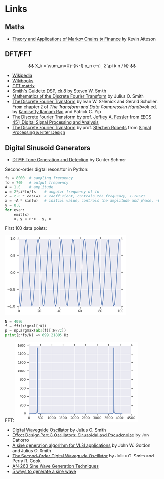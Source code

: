 # Links

## Maths

* [Theory and Applications of Markov Chains to Finance](http://www.atteson.com/Markov/) by Kevin Atteson

## DFT/FFT

$$ X_k = \sum_{n=0}^{N-1} x_n e^{-j 2 \pi k n / N} $$

* [Wikipedia](https://en.wikipedia.org/wiki/Discrete_Fourier_transform)
* [Wikibooks](https://en.wikibooks.org/wiki/Digital_Signal_Processing/Discrete_Fourier_Transform)
* [DFT matrix](https://en.wikipedia.org/wiki/DFT_matrix)
* [Smith's Guide to DSP, ch.8](http://www.dspguide.com/ch8/1.htm) by Steven W. Smith
* [Mathematics of the Discrete Fourier Transform](http://ccrma.stanford.edu/~jos/mdft/) by Julius O. Smith
* [The Discrete Fourier Transform](http://dsp-book.narod.ru/TDCH/CH-02.PDF) by Ivan W. Selenick and Gerald Schuller.  From chapter 2 of _The Transform and Data Compression Handbook_ ed. by [Kamisetty Ramam Rao](https://en.wikipedia.org/wiki/K._R._Rao) and Patrick C. Yip
* [The Discrete Fourier Transform](https://web.eecs.umich.edu/~fessler/course/451/l/pdf/c5.pdf) by prof. [Jeffrey A. Fessler](http://web.eecs.umich.edu/~fessler/) from [EECS 451, Digital Signal Processing and Analysis](https://web.eecs.umich.edu/~fessler/course/451/)
* [The Discrete Fourier Transform](http://www.robots.ox.ac.uk/~sjrob/Teaching/SP/l7.pdf) by prof. [Stephen Roberts](http://www.robots.ox.ac.uk/~sjrob/) from [Signal Processing & Filter Design](http://www.robots.ox.ac.uk/~sjrob/Teaching/sp_course.html)

## Digital Sinusoid Generators

* [DTMF Tone Generation and Detection](http://www.ti.com/lit/an/spra096a/spra096a.pdf) by Gunter Schmer

Second-order digital resonator in Python:
```python
fs = 8000  # sampling frequency
fo = 700   # output frequency
A = 1.0    # amplitude
w = 2*pi*fo/fs    # angular frequency of fo
c = 2.0 * cos(w)  # coefficient, controls the frequency, 1.70528
x = -A * sin(w)   # initial value, controls the amplitude and phase, -0.522498
y = 0.0
for ever:
    emit(x)
    x, y = c*x - y, x
```
First 100 data points:

<img src="data:image/png;base64,iVBORw0KGgoAAAANSUhEUgAAAYwAAAEGCAYAAAB2EqL0AAAABHNCSVQICAgIfAhkiAAAAAlwSFlz%0AAAALEgAACxIB0t1+/AAAIABJREFUeJzsvXmQZGd1L/i7S+bNvbaurqVbUncLY1ktAa+9ILCxCVC3%0ApCeQEOEnJItBZohRhEES80wMAWEwAhMxBkeYMG4TMbKZCMUgNBZ+TCDZIyw9yX48m2dr7A5Amy20%0AtNTqququrqqs3O6a984fN7+bWVW53OVbssn7i1CEuiqXr+797nfO+Z1zfkfyPM9DihQpUqRIMQKy%0A6AWkSJEiRYqLA6nBSJEiRYoUoZAajBQpUqRIEQqpwUiRIkWKFKGQGowUKVKkSBEKF5XBqNVq+NM/%0A/VPUajXRSxGO9Fp0kV6LLtJr0UV6LbqgdS2oGYyvfOUreO9734srrrgCL730Ut/XuK6LL37xizh+%0A/Diuu+46fOc734n0HbVaDSdPnkw3ANJr0Yv0WnSRXosu0mvRBa1rQc1gHD9+HN/+9rdx4MCBga95%0A5JFHcObMGTzxxBN46KGHcPLkSaysrNBaQooUKVKkYAhqBuPYsWNYWFjAsD7Axx57DLfeeisAYHZ2%0AFtdeey2+//3v01pCihQpUqRgCK45jJWVFSwvLwf/XlpawurqKs8lpEiRIkWKmFBFL2AQarXaHr5t%0AbW0Nx44dg6IoglY1PlAUBQcOHEivBdJr0Yv0WnSRXosuFEXBsWPHsLa2tud3lUoFlUol1OdwNRjL%0Ay8tYWVnBVVddBQBYXV0dmPN44IEHcPLkyR0/O3bsGB566CHm67wYsLS0hKeeekr0MsYC6bXoIr0W%0AXaTXooulpSU89NBDuP3223Hq1Kkdv7v77rtxzz33hPocrgbj+uuvx8MPP4zjx49ja2sLTz75JL71%0ArW/1fe2dd96JW265ZcfPiKewtdWE606WZuJf/PXzePFMFdccXcQHf/0IAGBuroSNjYbglY0H+l2L%0AP/0vz+DM+TpufMch/Mbblge8ky8e+cfT+IefrOC3rn0z3vZz+5h8R5J98X8/+VOcenEd/8v7rsTP%0AXTJNeWXxcP8jz+Gls9s4/suX4PgvXRLpvZP6jPzv/9e/4tLFMu44/mYAgCxLmJkp4o//+I/Rbrd3%0AvDZsdAFQNBhf/vKX8cQTT2BjYwO//du/jZmZGTz66KO466678MlPfhJHjx7FzTffjB//+Mc4ceIE%0AJEnCJz7xCRw8eLDv5w0Lk1zXY2YwXM/D40+fwff+8VX85//0Vrx5DB4az/Pwo59eQEO38ZOXLuAD%0Av3Y4+J1Iw/k/nl3Dt//ri7j92p/DO44uQpIkYWsBdl6LesvCqX8/Dw/AS29U8a63LIlbWA9eObuN%0A81s6/st/exlXH5llds3i7IsLVR2PP30GrufhzPkGLj8wxWBl0fHc6U1sNyz807NreO+x/ufFMLB8%0ARmynje/83cv44bNr+NLHfgWzlRyz7wqLWtPCv5+p4q1v2rfnb19aSvYcUDMYn/vc5/C5z31uz8/v%0Av//+4P9lWcZ9991H6yupY6tu4i/++nm88NoWAODlle2xMBgb2wYauo1SPoMz5xuwHRcZVXzP5Utn%0At9E0HPzFX7+An7y8gY9c9/Mo5DKilwUAeO7VTXgAijkVqxst0csJcGFbh5ZRcOZ8A8+8som3XD4n%0AekkB/vbpM5AkQJEkrG/ropcDAGgZDrYbFoo5Fa+s1ILnYBzwxvkG/o9Hn8PZ9SYA4PXzjbEwGKfX%0A6gCAw0tl6p8t/tQZE7y2Vsfvf/Of8fLKNn77hiuQ1xRs1kzRywLQ3QDvessS2q6HsxfGI8TerBk4%0AMF/ELb9+BP/yb+v4wv/5NDa2DdHLAgA888omSvkMfvHn57G60Rxa7s0LnudhvWrgnVcvYrai4f/9%0Ap9dELylArWnhBz9ZwTuuWsS+6TzWq+NxH1c3/MP43f/hADz4jsA44NSL6/jSA/+CesvGR2+4AgCw%0AVRuPa3Z6rQYJwKULqcFghn9+4RxMu437Pvor+PW3LmO2nMPmmGyAV9dqUGQJv9ahVU6v1gWvyMdm%0A3cS+Sg7vf+ch/G+3vw0bNRM/efmC6GXB9Tw8++oGrjo8i+V9JTQNB7WWLXpZqLdsmHYbi7MFXPfL%0Al+LFM1W89Ma26GUBAP7rv56B47i44e2XYn4qh/XqeEQYKx2D8c6rFlHMqXjmlQ3BK/Lx33+8gqli%0AFl/62K/gV69egiJL2KyPiYO5WsfiXAF5jX6KOjUYHWw3TEyXNCzOFgAAMxVtrDbAwf0lLM4WUMyp%0AOL02HlIHmzUjCMF/7uA0JAmoNizBqwJeP1dHvWXjqiOzWJ7z7+fqhabgVSE4hOen8/j1ty6jlM+M%0ARZShmw6e+tezOPbz81iaK2J+Oo8LY2IwVjdaUBUJ+2fyOHp4Fs++ugl3DKLFatPC8r4iKoUsZFnC%0AdEkbGwfz9FoNhxbpRxdAajACVBsWpkta8O/ZsjYWIabneTi9VsfhxTIkScKhpcpYRBim3UbTcDBT%0A9q+ZLEuoFLOoNsQb2Wde9r3Qqw7PYWmuCABY3RSfxyB5gfnpPLSsgmt/8SB+9NIFnF0XSzH+tx+t%0AoGU6+I/XXBasr2k4aBnio7K1jRYWZgtQZBlXH5lDrWnhzDnxlGy1YWK6lA3+PVPRxoLC3qqbqDYs%0AHFoMX/kUBanB6KDaMDHVswFmyznUWjZsxxW4KuB8VYduOji05G+AQ4tlnL3QhGW3R7yTLYg3NVvp%0AGtnpoobtpvgI45lXN3HZYhmVYhazFQ1aRhmTCMO/Zvum/KjsV6/2KcYXBdNSL56pYnlfEYc7e2x+%0A2l/fOOQxVjaagdG/6vAsAAinpVzXQ61pYWqXg7lZF3+9XgsS3qnBYIrdEcZM5yDcErwJSDRBQsxD%0AixW0XQ9nBHulhK6bLXerQqZLWVQF03hNw8bLZ7dx9RG/+kiSJCzOFYLkqUisV3VMlbLQMn4/EXFQ%0AaoKN7HbTCiJFwI8wAAjPY9hOG+tVHUsdmniqpOHShZJwg1FrWfA8YKbXwazksFU3hdNlp9dqkCTg%0AkoUSk89PDQZ8ekU3nR0hJuHmRYeZr67WkFFlLO/zvSxSKiealuoXYUyVNFQFH37Pn96C5wFXH5kN%0AfrY8V8DKGJTWXqjqmJ/KB/9WFRmlfAa1lthrVm9ZqBS6e39fZ42iS2vPberwPGBpXyH42dVH5vDy%0A2ZpQumy7k6fbHWE4bQ91wcUVr67WcWBfMXBKaCM1GPAT3gD25DAAnxMUidNrdVy6vwRV8W/VTFlD%0ApZDB6VWxie+tjiGd2RVh1JsW2q44Gu+5VzeR11QcWe6G5EtzRWzVTeimI2xdgO+xE7qHoFzICI0w%0APM+nVyrFbm9DIaeimFOFU1KkQmq5Q0kBvsFwPQ//9npV1LKw1e+86DiYIhkJP99ZY5a/AFKDAaBb%0A2TPVL8IQuAFc18Nr5+o7NkCQ+F4THGHUDVQKmR0NhNMlDR6AWlOcl7WxrWOxkyQlWOpUSq0JTHw7%0AbRebdTOgewimilmhBsOw2rAcF5VidsfPx6FSanWjBQkIKhcBBJG2yH6froPZe174xkMkI7FZM1Fv%0A2TjEoGGPIDUYQFDZ0+sxaBkFxZwqdAOsbbZgWu09G+DQYhkrG02hHvNmzcTMrq5Wcv1EVkrVdRvl%0Aws5OYJI0XRGY+N6oGfA87DEYFcEGg9BhvZQU4K9TdA5jdaOJuakcsj30SiGnQpL8+ywKxMHsNbIk%0AlyeytJaU26cRBmMQTrLXYAB+lDEeG2CXwViqwPN8XSJR2KybAW1HQCI0oQajZaO8Szpi/0weiiwJ%0AjTB6ezB6USlkheYwiLGa6hdhbBtCtcpWN1pBREEgSxJK+QwaAq/ZdsNEuZAJaGIAwb9F9m6dXqtD%0AkSVcsr84+sUxkRoM+Aecqkgo5nZ2RvqlcgI3wGodWkYJPGQCYkB+ekYcj9vbtEdADO62oOY9z/OT%0AjuVd3rKqyNg/kxcaYewuqSWoFLPQzTZsR0yZNDEYuympfdM5tF1PWA7PdT2sbbZ20FEE5UJWaHK5%0A2rAwVdzpLEmS5J8XIh3M1RoOzpeQUdnN/0gNBrobYLdyqOgI43xVx8JMHrK8c13TJQ15TcW5TTEH%0AYMtwYFjtHRVSAFApZiBBXIRhWG04bXcPJQX4tJRIEcL1qg5VkTBd3n3N/INaVP/KIIMhurT2Qs2A%0A7bh7IgwAKOczqAuMMKoNE9Pl7J6fzwpWhzhf1bE4t9fA0kRqMLC3a5NgtqKhaTgwBTXJNXUbpT6H%0AHwCU8irqgpLLpBCgtwcDABRZRrmYFSYPQnjtftdsaa6A81s6nLaYCq4LVR37pvKQdzklJHcgqlCA%0AGKrdCrCBwRBUWksaLZf6HIDlQkZwDsPE9K4IA/ArBkWqQzR0h7mSb2ow4D80u/MXgPhE1jAp55JA%0AL4sUAuyOMIBO856gCINcj92UFOCXZrqeh3NbYg7A9aqxJ38BdD17UXmMesvfY718PODTsbIkCSut%0AJdHgbjoWEEtJ+V3e9sAIY6tuCcn7OG0XupkaDC6o1nfKghAEpXKCwszhBiOLWlPMugZFGIBPl4nK%0AYTQ6h0hfSmqfWBHCfj0YAIL+B1GVUn4Pxt69ryoyZiuasNLalY0mKoVM3/1fLmTQ1G0hB3O9ZcH1%0AvD05DMCnsF3PE0IvNg2/YjI1GIxh2W20TKdvhDFTERdhuK6HljHYYyjlVWGS3Vs1E5KEvl6W2Aij%0AYzD6XLOl2Y4IoQCJkKZho2U6QQd1L0h1kiiDsd2yUBlAe4osrV3baPWNLgD/UPQANAR0e1cHVFQC%0A3WZfEedFg9CxqcFgC+IN9IswZjqbYktAL0bTsP2JcQM2QDGfQV3QIbNZNzBd0nY0xxFMFTXUWmLC%0A8ro+mJLSsgpK+YwQ6ZJBJbUAkFEV5DVl7CIMwBchFGUwqg2zL+UJdO+vCFpqu7m3aY+g2+wr4LxI%0ADQYfEG94po/HkFFlVIpZId3eozyGUj4D3XSEJHE3a3t7MAimyxo8TwwnX2/ZUBUJuWz/ssJiTg0e%0ALJ640MkD9KOkALG9GMMNRh61lg3T4l/00TTsgc4SoRxF9GIMjTAqaYTxM49+QmK98Gur+XsMZAP0%0Ao1d6f94QcABu1vd2eRNMF8U179VbFsqF7J7yaIJiPhNwvTwxLMIAxHV7W3YbhtXe07RHIKpSyk/g%0AtlEaMB9eZIRB9nU/RqKgqdAyYkY7pwaDE7b66ML0YraSExJikg0wjJLqfR0veJ6HrZoxNMIAxEze%0A69fl3YtiLiMkwliv6ijlMwNHZlYKWSGJUmKk+lF4gLhejFZH8mZUhCGiSrDasPpWlQGd5r2KmLkY%0AqcHghO2GBUWWBl7o2bImRIEyDCUFgPsB2DQcWI67p8ubYEpghNHooyPVi2JeRVNAotSvkOofXQDi%0AIoztVv+mPYKuweC7/8me3q28QED2vpAcxoCeLQL/vBCz91VFRjbD9kifeINBmvYG0RizlRx0s81d%0A6K+pDy+TE/XQBHMwBkQYlWIWEsTIgxBKahD8CIM/JbVZNzE3IIEL+NesafDPR5HGz0GUVDGnIpuR%0AuXPyhDYcFGGoioyCpgqjpPrlLwhmBKlDEGdp0DlGCxNvMLYb5sD8BSAukVXX/chnUAKXGAzepYXd%0Apr3+EYaqyCgXMoJyGIP7VgD/AGyZDvcKrqY+OIELdD183gfgIKVaAkmSfCPLeY91I4zB16xUyARV%0AcTxRbVh98xcEs2W/D4m38W+07KHXixYm3mD4OlLDNoCYUrlmp2lvkMcgipIKmvaGeMxTApr3bMdP%0A4A6npPzftThGi57noWk4Qx/mrjwI32u2HehIjTCynAsFiIEq5vtTUkBHHoSzgXU7w6aGRRizlRw8%0A8KdkG4aN0pDrRQupwWiYewThejEjqBlnlC5MNqMgm1G4J703ayYUWRrolQJ+yeEW5weGGKhhlBSp%0AuuFpZC3bRdv1BvLxQE/zHuckbq1pIa+pQ9VNCzn+lWWENhxmZMt5/vIgjZaNtusNNxjBeSHGwWSN%0AiTYYttNG03CCUtB+mC5nIUn8N8AwWRCCSjEbyGHwAmna262g24upUjaYSsYL5PtGJb0BvjQe8ZYL%0AQwyGKHmQYT0YBH6EwbuwwoYEv0x1EMoCKKmgpHbINZsRNKmzodsoDXGWaGGiDcagwUm9UGQZ0yX+%0ApXKhDEYhKyTCGEZHAR09qSbfbu9RJaJA12PlmfgmdM5Qb1kQJVVrDpYFISjkVCERRiGnDnVKygXf%0AWfI8fnssaNobwkiQCIOnOoTreZ3zIqWkmKI6ommPQISgXmNEohQAysUM96T39ogqEcDvafE8vnXy%0A24HBGJ3D4JnEDRNh5LIKsqrMvRej1goTYWSE5DBGJXDLhQzarse1ejEY5TzkmuU1FbmswrUPSTcd%0AeB4GNjrSxIQbjOFNewSkuoYXPM8LxUkSL4snWqYz0pB1Z3vze2hqASU1LMLwD22eOYwwEYYkSagU%0As9wb0cJQUoWcCtNuc636aRj20IQ30Nu8x+9ebgdd3sMdJv+84LeuUU2+NJEaDAynpAD+YblhtdF2%0AvXA5DI6Hn+f5CrrDuGVAzGzv7aYFSRruyZPf8byX5LuGrQvg37zntF00DQdTI3hvYuh4RhlNfXhV%0AGeDL+wPgOkip2rBQzKnIqMOPzbzGNyoLZIRG0Is0MNEGY7vZ6fIexeNqKnSONEY9ZJt/uZhFy+DX%0AV0AqfkYdfkTIkSfFst0wUcpn9ky064Uiy8hrfAUIScJ4WJUUQORBOO6xjmceJsIA+NN4I+lYAfIg%0AoyoqCQqcS5EJy5BGGIxRrZuoFLNDDxnALy1smQ63BFtYqeJKIQsP/PoKyPeE8ZYB//ryQq05vMub%0AoJjjKw/SNBxIAHIjorJKka9i7aBZ3rtBDB3fCMMeaWBFUFLVhjU0f0HAm8LmpSMFTLrBGNGEQ1DI%0AqXDaHmyHD48bdgOUgw5hPgcN8ZZHUVJBtzfHCKPWtIYKDxLwVqxtGZ2KnxFOCclh8IoWt0MajAKp%0ALON0zdwO7Tk66c137wP+LIxQ54XGN8LgNQsDmHCDMUpIjIAckLy8hsBgjKDKyMPOq0w0bIQB+IOU%0AeEYY2w0zFIdb4jwTo2naoa5XpZCB5/FTHw4ijBHXrBth8FmXbjpDB4cRaBkF2YzMLcLwPA/bDWtk%0AwhsA8rwjDMOGLEkD1ZBpYqINxijJBgLeyVLCSYapkgL4HTJBAlcLcTDn+TZ8bTdCUlL5DBrcI4zR%0A14sYf16J79oIpVqCIucIY5RSbS94dnuTQpRR1VtAJ+fJUbOs0fKrykZFsTQw0QajZTqhvD8SYei8%0ADIY+utMV6BGt49TxqgcloqOvWV5T0TL5TGpzXQ8N3QoVYfCeieH3FISJyPx7uc2JYqk1LWQzMnLZ%0A4WsrcI4wRinV9oJntzfp9xj1TAJdGk+3+J0XPOgoYIINRtt1YVrtSBuAV211o1MlMqzTFRBHSeXD%0AGNmcCp3X9dJtv3EpVA7DT3q7nAoYokYYvOa011rWUD0wAlWRoWUU7hFGmCa0UiHDrQ+pS8eGcUr4%0AFgqkBoMD9I73G4b3K3DeAKPksAnymgpFlrhRUmGT3gCJMPhcL5L4DFcl5ecKDE7Rj097hshh8Kak%0AmsNVmnvBs0y0EUKploAnJUX+/rw2WKiRIMh5cjMYw4VKaWJiDUaUBC7ZALy8LH+uw+h1SZLkc/K8%0ADIbpIJuR+46n3I2CpsIw21w8+SiNS11Onv018xsdwyW9C5oKVZG4UlKj8hcEPEuRwyjVEoihpMLn%0APHnReA3d4tKDAUywwdADjyGctwzwq5Jq6nZoXZgSR4PRDNHlTVDQVHgADA7XjHiZ4ZLe/BrRLMeF%0A0/ZCHX6SJKFc4NftHcVgFDjqSYXR3iIoFzKwbBemzT5aDOjYEBEGz/PC87w0wuCBVoQkVkaVkVVl%0Afklvwx5ZUkvA02DoIavKgG6eg8dD06WkIkQYHPI+5JANc/gBfiMmD4rF9TzUdTuUgQVIhMHLWXKQ%0AyyqholievRh6hBwGTwrbsl04bTdUDxINTK7BiPgwFzgKijVGjBrtRSnPr+qnZTqhEt4AXx63HrIM%0AGeCrWBtMjgtpZHnlCgyzDc8LV+0G8N37YZRqCXh2ewfnRYgII9Df4uEsdSi5lJJiDN0MT0kB/MJy%0Ay27DctwIBkPlmPSORkkB4CI/XW/5RQJhvNISR8XayE5Jp36fNaLu/SLHqXt+wUe4dXUjDPb3Ujcd%0AqIo8dDohgZZVIEl8nCUSKaeUFGNESXoD/sPM46GJKlVMkt48dK5aIbuWgd5SZD5eVhQ+HgCX5r1m%0ASOFBAl6VZVF6CoCOxLnFR+I8bDMtgICGaXBIfIft2QIAWZK4yYPw1JECJthgBF7WiMYlggKndv+g%0A4ifkBijns2i7HgyLQ+LPcFAMUSUCdJODvCipsCWiGbXTV8AhwiDeXxjeG+BnMFoxIgyAk8ccQqmW%0AgCclpZtOJOkN/16yX1dqMDihZfjJtVHNcQS+xPn4eQzBnGrGB6DredFyGKTblRMlFUbjh4A077FG%0AWGlzgrymwLTazCUlohoMnhLnfoVg+IhMkSVuOYywERnALx/F22BQU6s6ffo0PvOZz6BarWJ6ehpf%0A/epXcemll+54zcmTJ/Htb38bCwsLAIBjx47h85//PK0lRELLtCN5DLwjjLBeVikIy23MT+eZrcu0%0A/ERp2Icml+1EGGNGSQFEHoSHt+xLm4c+mEnexwpPy8SBHqFEFODXuex5nk9Jhdz7kuTPsuFRJdUy%0AnVAJb4JiZyQCa3TPC/bCgwBFg/GFL3wBH/7wh/G+970PjzzyCD7/+c/jgQce2PO6D3zgA/j0pz9N%0A62tjQzfboTlJoOsxeJ4HiaHIV1Sp4l6DwRJRE7hEUoJ1hOF5HhpRIwxOjWgtw6cxworCEcMSpXw5%0ADqLnMPgIEAYCfxH+dl7d3rrpYLaSC/36gqZibbPFcEU+GrrdibT4kEVUvmVzcxMvvPACbrzxRgDA%0A+973Pjz//PPY2tra81peQ4hGoWXY0UJMLQPXY58riBpicjMYEQ8ZwPdgWXulph1unG0veM3ECCtt%0ATsCr4St6lRSfzuWoRQLktTw6qqNSUrwkzpu6za0HA6AUYayurmJhYSHwvGVZxv79+7G2toaZmZkd%0Ar33sscfwwx/+EPv27cM999yDt73tbX0/s1aroVar7fiZoihYWlqisWToZjuYPR0G5MGPmvyKirpu%0Ah25cAnhGGNEf5gKHsJxoghWiGAxOirVhBgH1It+zx1iiZTpQZGnkbGoCXhFGIAsS4V7mNRUbNYPV%0AkgLoZsQcBqcqqXpI3TmC1dVVtNs7nd5KpYJKpRLq/XyIrw5uv/12/M7v/A4URcEPf/hDfPzjH8dj%0Ajz2GqampPa994IEHcPLkyR0/O3DgAJ566inMzZUSr8V02pidymN+vhzq9Yud12kFLfR74sDxgEop%0A/HdcdsksJAlwJYnpul4+1wAALC9Nhf6eSjGLtgum6zI6lZ7FnBr6e+ZnC2gaDvbtKzGlFy3HxXQl%0A/L1c7hyY2Vw28TUb+n5JRjGfwf794Q6J6Rn/IkuKzPRermz5B/+BxUro75mZymFlszX09UnXbDsu%0ALMfFvrlC+D02V4RptzEzWwzt/MWBabcxO5ULva477rgDZ8+e3fGzu+++G/fcc0+o91MxGEtLSzh3%0A7lzA77uui/Pnz2NxcXHH6+bm5oL/f+c734nFxUX89Kc/xS/90i/t+cw777wTt9xyy46fKYqfdNrY%0AaCSuJGm0bEjwsL5eD/V6x/I90jdWqiiq7A6ZjS0d+awSal3z82VsbjRQ0FSc32iG/lviYO28/9mm%0AboX+nowio1o3mK7r7Oo2AN8LDvs9sufBabs4u7INLRs+kRkV2w0TB/YVQ6/L7PQTrJ2vY31/Mfb3%0Azs+Xh37n5raOXMg9RpDNyMz32NlzPqNgm3bo75E8D83W4D056lqEARk25Tlu+M/q9Ky89sZWKBn5%0AuKjWTcxP5UauS5YlzM2V8OCDD/aNMMKCisGYnZ3FFVdcgUcffRQ33XQTHn30UVx55ZV76Khz584F%0AFVIvvPACVlZWcPjw4b6fGSVMigqvMzc4apkcwJ5fbsTgJHnIg3SlEaJds/NbbBN/ZEhNlFxBrzwI%0AS4PRDDkLg4BnDiMqrVrkoHTQnbYX7ZrpZptpMYoeZ+/3FDCwNBj+LIzwn5+U0qdGSd133334zGc+%0Ag2984xuYmprCV7/6VQDAXXfdhU9+8pM4evQovva1r+G5556DLMvIZrP4oz/6ox1RBy+Yti+7HalK%0AipM2UkO3sDATrTy2lM8wrxSJl/Rmn/gjOYwohwzJwzR0O1LlSxQQafNIOZ9O2SaPHEaU+wj4Bpl1%0AZRn5/DDS/gQFTYXrebBsl5nxjzI4jICH+KbTdmFY7UjXKymofdORI0fw8MMP7/n5/fffH/z/H/7h%0AH9L6ukSIMjyJgJfURUMPX4dOUMxnUK2bjFbko2nYyGvhGx2BbuKPqffXqyLqhLs3POZUE2nzKE5J%0ARvWLHVgbDN10UJkpRHpPkUMSt6n781bC6DUR5HqiMtYGI06EwfKa8W7aAya00zvK5DgC0uTEstu7%0A7brQzeja9qV8JphUxgp6RAoP8K9Z2/VgO+w0iLoGIwYlxZDGIwdF1H6Kgsa+d8WnpKIdrgUOAoSN%0ACEq1BOTvMBjOz45FSXGIMJoRm3xpYCINRlCKGWEDKLKMXJbtbGPS4xGZLujwuCzRMh3kQ+pIEfCI%0AynQzWjc10KWkWFIsUQYB9YIPjRcnh8FeG6mpRzcYBQ55n6hSKgCfyY7BORZxjyXBRBoMsvGjcJIA%0A+7kAxJPJRfT+cpoKw3SYjkNtGeHVOgnyHDj5lukgF5Eq6ya9Ga4rZoTB2mC4ruerHETOYbCPMJqG%0AE5mPD7rjWe6xiCoHwM6kNysEhiykgCoNTKjBiB5iktez5CT1ToQRdQPkNQUefL0nVvBlp6NeL/Yq%0Ap7rpIBfxemVVfy45S0oqSYTB8vAj1E2cCIO1xHmU4UkE5FlhGWGTKDZKjiSbkaHIElPjT+5lLuK9%0ATIKJNBjXTEWuAAAgAElEQVRxOEnyepYPsx6jGgPg42XpZjQpFYAPj2vE8JYlSWKuWNuNMMaLXoxD%0ArwD8OPmoInpcIgwzmiYY4O+xPGMHM67jmwQTaTCiDk8iYB2WR53RQRB4WQwjjCjS5gQ8H+aoKDFW%0ArG0GNEZ0Soqt4Y+XJ+MxEyPK8CQCXpRUnDwB61Jko3Mvcwx7iXZjYg2GqkiRyvcA9hr3ekAXRFsX%0AeWgMRg9NbN6bQ2mh3slhRAVrxdo4lXgA+xxGVOFBAtYzMSy7DdtxI1f8kMOSdeQfxykpMhYgJFRZ%0AajAYI06JKNDJYXDw/qJuTtbJ5W43dbwKFqYPsxXdkAFktC1bbzmvqZGS8QD7IUpxKSnWEUYzJoUn%0AyxJyWYU5jRf3vGCZ9PadJZWpHtpuTKTBiEtjFHJsq5GMMaWk4j7MPBJ/cb0/1nRB1C5vgt4hSiwQ%0AdXgSAesII44sCAF7Gi/eHsszVmvWrej9NEkxsQYjFiepqfDAjvppmQ5kSUI2E+22sOZx4xYJBIm/%0AcXyYGR8yzZi8d+8QJRbY0RkfAayn7sWNfMh7xjKHwbqq0mwzHbXQDxNpMOJ7DMTLYrMJDLONvKZE%0ADjFZU1KtmCWiANuw3Gm7sB0X+Rgcbj6rwrDazKLFqLMwCFgLEHan7UXv9AYY7v2gRDTGvdQUZhEZ%0AkDSKZbwujj0YwIQajKhKtQSsedy4VFkuyzbCSOr9sT784q4LYNe70oxJSbEeohS34COjysiqMrPp%0AdnGrtwC2EYbreZGHJxEUc2rHqWGzx1gPc+uHyTQYCSgp8n4WMKzoTWiAn/jTGCb+4nYtA6Q7fhwN%0ABuuoLJq0OUG3UIDVIROfxmDpMZMIIc7+z2dVtBhdL8Nsw0P86Bpg52DqVjvNYfBAkhATYLgBTCcy%0AVUBQ0FRmYXm3p2C8KKm4VWW972FlMOJ0xgMc8lEJvFKWMzHiJuP996jM8oqJnBLGzY5GGmGwh9N2%0AYdlu7DI5AEzD8rht/n5pITsaQ5KiSSMQjCsllWNYWWbZvoRGkqQ3y2uWJMJgufclCdAy0fcYSwWG%0AJN3URBqHWVSW5jDYI8khw1oewS+Ti7cBmHpZnZxPFGkEAh6UVBLjz+KaNZNQeKypsph8POD/PewK%0APvzDL05PQU5TOvNH6OtcxZXrAdgyEk7bnzMep0ggCSbOYMSVBQF8kS8JbCmpJAaDFY/bMu1E6zKt%0ANtou/YeZ3Ms4Dw15D4sII0lVGRmixMzIGmMaYSToKWBJ48UZTUwQlCIzULgmoxBSSooxul5pdO9P%0AZtxXoJvtWCWiAJDPKsyGyMQtEQXYJnGTPDR5hpVlesy5JgQshyj5lXjxD2aWyfi4dGy32ZH+2uIM%0A6CJgKXEeV3cuKSbOYBCPIe5Dw0pPyu6E1MkiDEYJ3JhVZQBbTj4Jv8yySkoPIp/412wck96k38Fj%0A0LuShI8P8lEMnsskJeUsKewk1HoSTKzBiFPyCJDuTfohph5zTgGBn8Ng5P3F7FsBug8NKy8r05lt%0AERUse1e63l98T57FIeO6HoyY2luA7816HmDaLKLFBFQZQ+MfV0QS6NKLLPI+SarKkmDiDEbSC80q%0AiWskXFdeU2HabETr4kibE7DsXfETpfGuF+ldMRjQGEn5ZVYRRtzhSQQ5hvSibsbvKQiaHRlQsrrZ%0ADgZuxQErRkJPcxh80EqQwwD8yIRNiBlv2h4BOThZPDStmD0FQA8lxYguSPLA5LPKWNIFrIYoJR24%0AQw50FrmyOJMTCVjmo1qmHdtZAthJnKeUFCcEGvIJGuSYeAwJee+u90d3bU7bhWnHpzEKDKUukoqv%0AsSpFJn9rnL4VgF2EkaTREWA7DpVOlRQLIxt/7wOkcZVBlVRC2jMuJs5gtAxfQz5OTwHAMMRM6P2x%0AqkbqliHHi8hYJr2T9K0Afh6DRWWNYbWRyyqx9xirHEaSngKg52CmHGG0Xb+ZNnZ0zbCsVjeijybu%0ARZ6RnEqSZHwSTJzBiCskRlDo5ApoNwnpCdQ6e99H+6GJK21OwLoaKckDU9AUZhFGssiHzRClpJQU%0AmexG+5olzfmQwgc2lFQ7ESXFauiaYbWhyBIyKt8jfOIMRmLemxHFkpguIJ3LlL2/pJ6MIsvQsgqz%0AqCxJlUiOoSefZGwmqyFKSXlvVtEicUqSdC3nGfWuJOmMBzo5T2Z7n++0PWASDUbMYSgEJGymXV2T%0AtBGHvI/2w5y0egtgp/WTVEuHzMSgDV9FNFluBaBfikzLYNAu3w4qfpLcS1bGPyklxagSL6lTEhcT%0AZzCSUlKsKBbdcqAqcuwQk9XD3EoY+QBswnLX8zoDpxLkMBh5pUnKfQGGnnxAScWkPRlV4tGo+Mlr%0AbIx/K/EeU4NBXzShJ0zGx8XEGYyklBSraqQkdegAO0PWnYSWjMaj3exoWv6cgqSGjMXUvcQRBiPa%0AM+7wJAJV8Yco0XZKkvaHAGxKpG0nvuowAatyd910Ej2TcTFxBkNPIHMB9JQWUvZmjIT0ipZRIEkM%0Avb+EnDzt6q0kGj8EpO6fOsWS8GFmVfFGYwZ0TqM/d6VFgfZkUYpMoutkjATZY/QZCd4ltcCEGQzP%0A85InvTU2lSJJ1yVJEvJZFbrBiF9OTEnRjTCCvpVE1A+bRjTDSphbCSgputesZcRXHSbIM5i7Qgx2%0A3MY9oBMt0n4mO1ExlXwUA6ckSfVWXEyUwTCsNjyPjsfAJMJIqAtDxOFowkig10SQz7GIMOh5fzQP%0AwG5uhUKV1LhGGNST3skjDL/ijdEeo0BJ0XZKfGXr1GAwBQ0aI6iSoh5iJn+YWYTluhVfcp2AdMfT%0AVDml0bjEwviT3EoSb5ll0jtpopTFKOAk0/YISNc+zXwUifDo5Dzp5314N+0BE2YwutLm8S90NiMz%0AyxUkOWQA4v3RjzCSJtcKmgrX86iqnFJJxjMw/jRURFk1oiVtKAR8CpB6454Zf9oeQUFT4cE32LRA%0A47xg0R3vJ+M97kq1wIQZDHLTknhZzHIFNCgpBlIXrYTJeIANj5u0axnoNorR9ORpqYiyGKKUtAkN%0AYDNEicbeZ6F0YCQchAX0VElRdUqS53ziYrIMBrnQiXMFdMNyz/Oo8Mssul1p5FZyDJLLNDx5Fk2Y%0ABgWqjLx/HCMMv9mRPu1JI4oFaB/MFCMMButK+zAYg9ZYQ9oHs+W4cD2PyiEzlrkVBl3otHhv/7No%0ARhi09hjdZkcyPImG8dfNNtV8FBVDxiAflVR1GPDpRUWWqDolSXXnkmCyDAaFBiHA583H1itlIFmS%0ANPRl0YWuU+C9cwzoAoNmFEuVXqHjleY7+SiLYudy0jJkgM1MDN1MpjoM+BR2jnIpMo0KwbiYKINB%0AHmYquQKKGyCo+ElYjZTPKsFscFqg4ZWyCsuTGlgydY9FbiXpAUi72ZGWHDaLe9lKWIYMsFE6SCqf%0AT0A779PtQUoNBlOQ4UlJaAyA9DvQrPihkyil/TD7uRUavDd9eQQa6wI6jWgU10VDrNF/P12nJKka%0AMgGLJK5BMYqlSeMZlPZYjnLeJ+lckySYOIORoyAJnGMVYYyZwbAdF23XS6yKyaIWnUZlDUA/70Mc%0ACRoHIN2cD51DhtxL2pw8DaoMYEF70thjtCkpOoxEHEyWwUgwBrIXtGUIjCDETHgwUx6hSatElMXg%0AHRpVZQD9vI9uOtCyCmQ5mVNCe4gSjTJkgH6EQabtJc35aFkFEuiXSNMQ+KNOSVF6LuNgogxGUjls%0AgpymwKKYK6D1MBco87jducHJ1qUqMrIZmTolRSPpR1sbyaAkCkd7iBKNEtHe91NzSghVlnCPyZJE%0AvXGVGu1JuQxfpyDXExcTZTB0CtUYAP36/W5lDR26gNohQ6mqDCCFAnRpDBreH/1Dhl7kA9AbokTL%0AYHQpKbpOCY0S0TzlkbsGBVkcoDNEiXZuRQAdBUyawTDbVDZm0IhGaRPQEF8Dul4pLR5Xp1RVBpBS%0AZNreH6UcBmVKikb1Cu2+Alq8N9ljtKgfnUI3NQGLvA8dRoIy7UmhNyouJsxg0I0waD7M2YwMRU52%0AO3KUH+ZuboUO9UNrXURLhw4lRTnCoJQno13AYFhtKLIUe6IjAe18VFAiSi1XQGddpNGRxhhU2uXu%0AooYnAZNmMMb0YaZFYxQoS3DQinz8z1CpRz50PHl/5jKt5LJBSXaatjYSmbeStEKQjBGmH/nQ2P/0%0APHlape4A/coyWvm7OKBmME6fPo3bbrsN119/PW677Ta8/vrre17jui6++MUv4vjx47juuuvwne98%0Ah9bXhwKtpDd9g0En8lEVX4aAGl1AKbcC0E380dTSyVHOR9Fq9qKd9KahCUZAk5On6ZTQ7KimMTaW%0AgDqNZzpUIp84oGYwvvCFL+DDH/4wvv/97+O3fuu38PnPf37Pax555BGcOXMGTzzxBB566CGcPHkS%0AKysrtJYwFK7ry2tToaSI90fRk6fxwEiSRNmTp+f90TxkaPWtAN3ZKNSiMlp5Mtol0hQH7tDk5A1K%0ADYUA6Y4fryIBoHcU8HgxEnFAxWBsbm7ihRdewI033ggAeN/73ofnn38eW1tbO1732GOP4dZbbwUA%0AzM7O4tprr8X3v/99GksYia5gF80NQO9gprUBaDYJ6ZYTUBBJQXMiGg2lWgKaelKe5yWezU7QLWCg%0A6JXS2mMU8z60xBoBujmMbrkvneot/zMpMhKCDAaVb11dXcXCwkLAj8qyjP3792NtbQ0zMzPB61ZW%0AVrC8vBz8e2lpCaurq30/s1aroVar7fiZoihYWlqKtUaa3ZG0IwzDbGO6qFH5LJoPc9JRo70gHdWe%0A5yXm0WnJXPR+Bg1P3uhM26OxLjKoiyaNMVvJUfksqk6J6UCS/L83KXKaCqftwXbcxE4OTQeTZsWb%0A53mJGInV1VW02zvXUalUUKlUQr1fjJkKgQceeAAnT57c8bMDBw7gqaeewtxcKfLnNR0/qbmwv4z5%0A+XKitfmHHiArSuLPAgDTcTEzlY/1WbvfUylrcLy9P48DT5JQymepfNb8bAEegPJUIfGBqr7qR64H%0AlqYwP1fsfkeMdS41/DGc2Xwm8d+5sa3765grUrlmhVwGkixT2RdW28V0JUdlXVPlHM5ttqh8FmQZ%0AhVwG+/eHO7CGYX9nLxRKOUyXuw5YnHVmzvrO6oHFSuK/0+zUU2S05HvMd7qA+dl4e+yOO+7A2bNn%0Ad/zs7rvvxj333BPq/VQMxtLSEs6dOxd4j67r4vz581hcXNzxuuXlZaysrOCqq64C4Fu7AwcO9P3M%0AO++8E7fccsuOnymKb1U3NhqRq1pW1rYBALZhY329Hum9/ZDLqtjYalH5rKZuAZ4b+bPm58t73qNK%0AEjbqBpV1VWsGMqpE5bPanfGsZ85WMVNOFk2dv9AAAOhNE+uuX6rY71qEgambAIC183WszxUSrWvl%0AQhMA4FgOnT2WUbC5rVPZF42WDQkelXXJABoti8pnbVV15DIKpT3mRwVvrFRhz/r3Mu6+2LHHEq5N%0Ab5rBZyb9rK26/1ltux3ps2RZwtxcCQ8++GDfCCMsqBiM2dlZXHHFFXj00Udx00034dFHH8WVV165%0Ag44CgOuvvx4PP/wwjh8/jq2tLTz55JP41re+1fczo4RJYdCt96ZDsdAaoel6HgyzTa1MjiZdQGM8%0AK0FvZVlSgxHQBVToRXpVUjQ74/3PoXMvA9VhaveSZp6MIu0Z9EclXxuNed4ENKsqk1ZvxaX0CahV%0ASd1333341re+heuvvx7f/va38aUvfQkAcNddd+G5554DANx88804ePAgTpw4gdtuuw2f+MQncPDg%0AQVpLGApamjUEtCpFzA7vTUvbnqbUBS15Z4Bu3oc0OtLQ0iHXvUVBgoPWvBUCWklcp+2rDlPNR1l0%0Apu5RTcZTlFMxrM4oBApOSVaVIUsSlXvZoljwEQfUchhHjhzBww8/vOfn999/f/D/sizjvvvuo/WV%0AkUDd+6OUXKZZ8QOgM3O5TSe5bDnUIjKalWU0q0SCzmVKhgyg55TkNRXbDSvx57QoFgkA/jVru35y%0AOZtwtoxuOigXslTW1Z2JQWOP+eXRSabtEfjl7gqVvW9QbFqNg4np9Kbt/eU0hc4hQ1mqOK91H+ak%0AoFnvTTMsp9lTIMtkhCY9SoqWkaXV7EhLdZigQLHqhyolRVHpQLfoaIIR5LJ07iXNptU4mBiD0aI0%0AbY+AlvoqzQah3s+hxZfS5L0BWgaDbh06rYOZZrkvQK/ZkXZ0naO5x6jSnvQ6qunvMTp5H9q52KiY%0AGINhUJq2R+CPaaXo/dE2GAm9P18sjS7vDVDySk0n0M2iAVqSErQGYRHQanbUDfq0J0DR+DMorEgK%0A2hLiOUqqyDTVfeNgYgyGPwaS3gaglZAMkliUNieth5n2oHmaKqe0JqER0BrTqlt0VIcJ8poKp+0m%0AphdZ0J5A8nvptF1YTvJpewSqIiOrynTyZJQlxAuUpNdpP5dRMTEGwzApHzJZFZbtou0mfJipRxj+%0Aw5d0c9IUhQMARaY3dY8NJUUnUUp1XVk6lWU0JcSBHp2rhNeMpiIsQY7iwUzzvMjRohdNOiOA42Ji%0ADAbNngKAnmQxdd6bUmmhQbkMGaAbldEMyWmNaaWZ8wF6ekQoRYvUotgcnSiWdjIeoLfHdMqUFC2n%0AhPbej4qJMRgGxRJRoMf7S7g5Wx0tHVq8d4ESj0s78gHoFAq4rgeTMl1Aq3dFp6i9BdDTuaIexQal%0AyMnWxaKngFZDLW1KKp+lRHsKFB4EJshg6BS7qYFe7y/5w5zPUkzGU/L+aFfW+J+VvFAg6HSl6f1l%0AaVFSdEsxaSVxdauNjEqn0RHoaXZMGmFY9OatENAoX2XjlCiwKEzdozWaOC4mx2BQrqvuVv0k9+Rp%0AezIAhYc5GJ5Esxop+awOmrMwCPKaApPC1D1aw5MIaHXH0yxdBRAYH1pUGU1Hzp+JQSm3QpmS6v3s%0AuEgjDE6gbZm7IzTHawPIsgSNQiMazTkFBDQG3NDO+fR+VtKHmXYpJq0Io0V5XQCJFunsMZrT42jk%0AMGgXCQDd5yipkW1RZkqiYiIMRtt1Ydku3eQaxfJVmuW+AK2DmT6/nKNASTHJrVDL+9DnvcnnJoFB%0AmV4B6HDyrIz/uNKxAIXqxTTCYA8W5Xu0KKkWgw1Ax8tqQ5Elarw3QCfpzcJg5CiUr5LBNnT7Q+gV%0AVozjHmNTJaXASEgv0pYRAmhWVaYGgzlYtNN3G9EobIAc7YdZodKHkafYGQ90ul1NJ5HKKYvIh0aE%0AYdkuPI/uujKqAlWRqOQwaNI+AD1Kita0PYIuvRj/mrGgY2kwErbjN3GmBoMxaEubA77ssQQK3p/B%0AxvtLnvSmX41R0FR4SOZl0e5aBuiUIrM4ZIBO1Q8Fp4Q2752jQEm1DH9dNJ0SGqXITHIYFAoYRAsP%0AAhNjMOjTGLIkdWZiJKQxGCSxaCWXqR9+WvL6fZY5jCRGlpUoXIGCbIlOWeUAoBTFMqLKyGfHBe1G%0AR4BOGT6L6DoqJsJgJJ1SNQhJNe4t24XredTXRcNgGJT5eIBOWK6bDhRZQlalt3ULpHclQXc8iygW%0A6BQKJLheJLdCe4/RENNrGU5w7WmBRnKZSTKewjRAFiXlUTERBkNnkMQCSBJ3/DYAjYQkq1JMIPlD%0AQzu3QiXCYOSUJDX+pt2mnlsBuns/aT6KdnRNI8KgOW2PIJuRIUl0Ip+UkmIMVgqPSctEWW0AX+XU%0Ag+3E9wANyiWiAKWHmUECN6vKUGQpkcGgLVNPkEvYhc7CW/Y/zx/UlaRzmUX1Vne4UzKnhNa0PQJJ%0AkhJXCbKgY6NiMgwGZeVVgnHdADRGVdIuEQV6m5eSHYC0DawkSSjkkt5L+t3BABIP3qE9NpaAVnKZ%0ANiWVo9C7YphtJvLhPoWdnJFIIwzG0M02JInetD0Cn8cdvwiDStUPZSE9oLc7PjklRRt5TUXLsGO/%0AvzuedbzoRZbOUu/nxwHTCCPhNWNxKOcSKtYGTgllIxsFE2EwDMoCfwRJlTFZqHX6n5fsobE7ImnM%0AvNIEDw1tXSSCpANuurQn/Xupm+3YuQJWUWxS4++6bCoEsxkZsiQlpz0ZVCIlNv6MosUomAiDwUrh%0AMTm/zK56C4ifxGVWVUahSqrF6F4mfZgNs40sRUVYgrymwvU8WDGn7rGYawL0ePIxK8vIHmNBLyal%0A8VoMSsqBjpxKQkZC5PAkYFIMBuWRngR5TU2kcsouIZnsYSZGkLa3LMsStExyTp5JhJFT0UpQVts0%0AbOp8PNAzeyLmNWOfJ4u3LnKtWdAriY0/g/wdQPJR8R1M0cOTgEkxGKx472CQTMyHxqQ7PIkgKY9L%0ADA2La5bTlNjXy/M8JkJ6QPLy1ZbpoJDLUFyRj6QHM6tmL2Ic4xpZlglcQuPFBQtBUIB07Y+fsxQF%0AE2EwaI/OJMgFB3O8zUl7eBJB0iFKLIYUESSZV2A5Ltou/UZHILmcCpG5oI2konXdaJE2JeUbx6SG%0AjJ3BSJL0ZlcllbQMX2SXNzAhBqPFoOIHSK5Yyy7ySeqVsqvGSOJlsaxDL+RUWHb8iWgtBiWiQPdA%0ATXIws+C9c5oCSaIQYbCIyhLMaGcxbY8gn/X3WNuNt8fSCIMT/GYvNh6D//nxvD8WwoOAnyvIZeNr%0A/bAS0gOSeVksNH4IklaW6QxkLoBeVeQETgmD6yVLUqLKsiCHwcKRy8VfF8voOumgLlZRbBRMhMHw%0AtXQYbICEteisuFIgWVhODicmib8EY1pZFQkAyT35pmEzo1eAZBEGK680Se8K0wgjgc4V2WMs9n7S%0AUuQ0wuCAYNoeQ355HDdAklyBzmCmMUE+gcIva0qq9zuiwPM8ZpRUUpVTnRG9AiSrLGPVtwIk07nS%0AGZX7AsmVDloM5Hqi4mfeYLBSEfU/M5nH0DLpD08iSBJhEEXYDEVFWIIk6qssE6VBhBHjADQsX+CP%0AJIJpIuk0QFaNjkCyZseW4UDLKNT7VoCuzlWc3hVWMvVAsmgxaKZNDQZbGAw3QNLSQhZqnQRJqn6a%0ABn1FWAJCSblxvD8OD3McYxYYMgbGX1VkZDNyMqeEgRcPAMVcJiFVxmZdhSAqi3Mv2TmYSc6LcVCq%0ABSbAYHTpFfoXWssoUGQJzRgbgAxPYscvx/fkW4aNIsPIxwNgxuCYxzXCIPefmfFPIHJpMGpaBTrJ%0A5QRVUizyF0AyT95gpAkGdA1GM0beJzUYnBDw3gwOQKJyGifxR4YnsdoASRrRmgbLhzn+1L1WwHsz%0A9P5iXDNy/1lEGEAyepFld3BBS2AwGFb8JOmPYnkwFzvPVJxrNg7Dk4BJMhiMBLsKuUysCIP1Bkh0%0AyDCOMIC43l+bmZZOTlNjz2hvMaSkgPilyKSngEViGfD/XtNux+pdYV3wAcTL+wRVUoyaVoFkEUba%0AuMcYrOSdCYoxIwzWw1CSDFFqMuopALrRQRx+maW37M9oV+J5f4wpqVzMUmQSxbGMMID4RpZlRAbE%0A01LTTfrT9ghk2RdGTJLDSCMMxjBMNtIIBIWcGivC4GEwgHhDlFqGE4TPtJFkTCvrOvS4NB7LngIg%0A/rq6RQJsrllAscRcG7O9n6B60R8cRnfaXi8KWjJGIs1hMAbLumqgUykyhlUPcfsKPM/z+WXG3l8c%0Aj5lV1zJB3Moyll3LQPxRwKz3fj5m1U+wxxivK47BYDGauBfxGQnxw5OASTAYHUXYbIbNn+pHGNE3%0AAKvhSQRxy0QNyy95ZRZhJNC5YllVBiSIMAx/zrgis9ljcfNRLMuQgfiVZXYgIslo7wcKDPGcElZs%0ABNA5LxLcS5HDk4AJMBjEk2HRUwB0PAbTidxXwDrpHfdhbjKu+Elai87SYORjVv20TDazMAji9q6w%0A7CkA4leWsabwZFmCFlOAkGVuBYjPSLQM8cOTgAkwGE3DQTHPZmMCPifpedEpFl45jKgPDdnMrKqk%0AclmfH45bKcI0wogpWsdaFC5u7wrrPdZ1SqLdS9ZFAoCfx4hzL5u6jRIjQwbEZyRYNvlGwc++wdBt%0AZvQK0D1Yoz40hCpjVfIYd0xr0ITG6JpJkoRiPmahACMRSYKClolNSbG6XkBPoUDEtemMRu0SxO0r%0A4FHxk9fUWJV4TYYl5UCynKfoCilgEgyGYaOYZ+mVZjrfE/GhMdpMhicRxC15JIaP9UPT1KMZWKfN%0ATkSSIJ/zvdKoonWsR2d2565EizCCed6MjGw2I0ORpQSU1PjloxqsGYmcCttxI5e7s5plHxU/+wZD%0Ad5iGmHEjjBZjj4Ek7qI+NN0Ig6HByEcPy0lPAdukd4dejHgws6wqAxLQi6SnIMPmoJEkKVbeh0eE%0AkdPUyCXlTtuFabUZO0ukeS/6NUsjDA7wQ0y2HoP/PeO1AeIOUermMFga2QyaesxDhmGVSFzqh3mE%0AEbPZ0TAdv4OdURQLxMv7cMlhaGrk2fHkGWYbYcRkJNIcBnu4rl/vzZKSitu8pDOuxgDilWM2Ddvv%0AembY71DMZSJHGDy80kIMTt71PBiM72XcfBTLAV0EcfSkeDShFbTozhKhScc155kaDMZomQ48sN0A%0AcRUoeWyAOEOUCL3C0iuNQ0l1Gx1ZJr2jl4nqnT3GNukdj5LSGSrVEsRpRCPzVlj1RgHxnSUAY5nz%0AHIfhScDPuMHgsQFImWgcL4t1EivuQ8M68inlMtDNaKJ1gVIth+RyFIPBg16J27vS1G0UGR8y+Rgz%0AMcgse5ZOST6rwrLdSHuM0KTjFmGMy/AkAEi8AsMw8NnPfhbPPfccVFXFpz/9abz73e/e87qnn34a%0Ad911Fw4fPgzP86BpGv7yL/8y6dcPBdkAJYacJJE4H7ccBuAfNNtNK9J7fB0pxl5pvkvjVQrZUO8h%0AFT88DuYoRrbFoUiATKZrRKwsaxg2FmYKjFblIw4lxSO6jhOVEQeT5XkRJ+c5LsKDAAWD8c1vfhOl%0AUgmPP/44XnvtNdxxxx144oknkM/n97z2TW96E/7qr/4q6VeGRhBhMPQY/M+PFpazHp5EkNdUrG22%0AIijg2mUAACAASURBVL2H5SwMgqBSRLdDGwwe8wCCCCPCw8yDj5ckCaW8inpUg9Gycfkye6ckTlkt%0Aa00kci+buo2wcTyPHEacaHFchicBFCipxx57DLfddhsA4LLLLsNVV12FH/zgB31fG2coexIEG4Ch%0AxwBEn4nBengSQRxKiuUsDAJyP+J5WSxzGNGrpHhEGIDv9UbpXfE8Dw3dZr/3teh9BayryoCeQoEI%0Ae6xhOJAliekeU2QZuawSKYc3LsOTAAoRxsrKCpaXl4N/Ly0tYXV1te9rX3vtNXzwgx9EJpPB7bff%0Ajg984AMDP7dWq6FWq+34maIoWFpaCr22oEyO9QEYsd2f1wYg2vue54Xmi/lEGB2DEeEA1C0HqiIh%0Ao7J7mDOqgowqR8xhsNXeIijlM5EoKcNqo+16TOkVoJeTdzBVCndvdMPB1CxbqqwbLdooZ7VQ7yH5%0AO5a5FYAwEtGjWBqGbHV1Fe32TuNeqVRQqVRCvX/kLv/gBz+4xwCQA+gf//EfQy/06NGj+Pu//3uU%0ASiW88cYb+OhHP4qFhQW84x3v6Pv6Bx54ACdPntzxswMHDuCpp57C3Fwp1Hd6HfXQyw7OQFHY5fdn%0Ap/LYqJuYny+Her3e9iOthflS6PcMwrD3z88W0XY9TM0UQzVveZ6HlulgfraQeF3DYHceSDmjhv8e%0ASUYxnxn+91JYczGfgSdJoT9L7lzXSw/MMPXm56YLeP1cLfS6tIJ/SC7vLzO9lwudz9YKWujvMew2%0AZqbyTNe13DmQW4aD+cv3hXpP2wWmSlmm6wKASkmD44bfr5nVOgDgwNJU4rXdcccdOHv27I6f3X33%0A3bjnnntCvX+kwfjud7879PcHDhzAysoKZmZmAPgW7JprrtnzumKxGPz/wYMHce211+LUqVMDDcad%0Ad96JW265ZcfPFMV/ODc2GnDd0fTW+Y0G8pqKzc3myNcmgSIB9aaF9fV6qNefXfMjJ9t0Qr+nH+bn%0Ay0Pf73ZogjNvbGGqNNrL0k3Hv66um2hdo2B2POW18/XQ37O5rUPLKANfP+pahEUuo2Czqof+rPMX%0AmpAANOo6Wg0j8fcPQkYGqnUz1Lrm58t47Y0tAP4eYHkvnU5z3NnVbeRC+mQN3YYMj+0ea/nFHk3D%0ADv09G9s6ckP2GC1oqoytWvg9du68/zqjGe7+94MsS5ibK+HBBx/sG2GE/pxY396D6667Lqh2On36%0ANJ599lm8613v2vO69fX14P+r1Sr+4R/+Ab/wC78w8HMrlQoOHjy4478odBTgV0mxpqOATuLPCK9B%0AxCuJFbVMlEeXN+D/3RKi9a74w5PY38uoQ5SIxAurCW0ExbzfHR92jxG6jzUlFVXivO368hu89n4U%0A2rPJIecD+DnPOElvGoUCS0tLe87VKAYj8Qo+9rGP4TOf+QxOnDgBRVHwB3/wBygUfH7y61//OhYW%0AFvChD30Ijz/+OB566CFkMhk4joNbbrkF73nPe5J+/VD4woPsN0Axl/E7fq1wlU+8Brp3SwvDJSSD%0AWRiMH2ZZ7pQiR5AHqbcslAs8HuZohQItDn0rgH/wu57XUQgYfR0avAwGOZhDGv9gRgfrhsJO71Ut%0AQll507CxNMc2twJElzgPchiChycBFAxGPp/Hn/zJn/T93b333hv8/x133IE77rgj6ddFQtOwUeIU%0AYZDvC/Mg8Ep6R1WsZT0LoxdR5UHqLRsLjBOlgH9PNrbDU0ushQcJyMHf0O2xMhhkr+ghPWYeSrWA%0AX41UzKnRDIbObpZ9L6ImvXWzPRbDk4Cf9U5vna1UMUExYm01r0acqM1LrGdh9KKYV9GIYjB0G+V8%0AuJ6NJIgqi82jRBToHvxhezEaug0JHOjFiJQUMSw8SkRLhSy2G2ao17quX/DBi5KyHBe2E64LfVx0%0ApICfdYPBWKmWIKo+DOvhSQRRRet4zMIgiKJYazttmFabGyUVNYfBw8ASgxGWk/cjEZW5V5pR/S70%0AsM4Sj0ZHgnIhEzrCIOvis/ejyYOkBiMhwiT+PM/rRBhjuAGMNtM54wQFzT9kxjPCCE9J1Vv+63gY%0AjHzQiBbO+2M9npWgVOhSUmHQ0G3mdBRBFCPb4hhhlPOZ0BEGryZfILo8COvZOVFwURqMMANuDKsN%0A1/M4RRjjuQFymgIJEXIYpu1HPhwmexVzamhvuWsw+FBSQLS8D98cRkjjz9FgFCNoqemcchiAv1/C%0Aaqk1OMkI9X5HFAo7NRgJEMbL4qELQzCuG0CWJOQ63d5h0Ox4y6xLRIHubGM3RLRY79TUc6GkIpQi%0AO20Xpt3mcvj56q5AQw93ANY5lYgCnbxPyGiRV9Ib6FJSYfZYoFTLgZGIOhJBH5PxrMBFajDCXOju%0A9CwOnnxH4jw0xaJb3Ly/KJISvlItJ680n4GHcJ58nVPFD9CtdQ+zLp6icLIkoZjLjGWEkY9ASfGY%0AnEhQzmfgul6oexko1Y6hg1lv8Sn4CIOL02CEeGh4hphE4jzsBqg1LUwV+WyASjF8WM5jFgZBr2Lt%0AKIigpMLcS57eMuB7zOFzGA6/HEYEifOW4fgOFocSUbJfyP4ZBjE5jNHrsh3XHwNQ5HMvR+HiNBhh%0AIgyOGwCI1oxTa9qo8DIYhSxqrZCVIhxmYRBEUayttyzIHaPMGlEoqe7wJH5RWSPEvbTsNky7zTHp%0AHV6tuWWG61WiAUJh1kNcs6Dgg8PaojglZO28zotRuDgNRpgcRudm8GjcA8I345iW/zDz4OMBf6OF%0ALS3koVRLUIqgWFtv2SgVMlxyK1GGKPGSNicohaSkyCHDM+mtm+FkS3STT84HiB5hFDT2ZcgAoCoy%0AtKwSysgSdiDs3BjWuCgNRiPEhSYHEa8DMKyXtc3ZY6gUsmi0bLTd0WWiPGZhEJDcUpjmPV6yIEC0%0AIUq8KalSyFJk4iDwpKTargfLDrfHxjPCsLnkOwnCDl0j9zKNMBIgXIRhQ8v48w14IOoG4JnD8OBP%0AXxsGz/M6JaK8vFISYYRLepc5HX5aVoEkhaWk+GhvEZQ6OYxRnjzvCIMUCoS5ZrrJXniQIOiODxNh%0AcCz4AHwaM4yDmRoMCghXVsunaY8gbIRR57wBiGGqjXhoTNsfuMMrwoiS+Gu0bJQ4heSyJHWSuKPX%0AJSLCsB13pCcvIsIAwjWuNg2bm8HIZhTkskroMnxe+U4ggoOZ5jCSI8zBzEsWhIDkMEZ5fwElxekA%0AJBttVB6DNx+vKp1RlSE5eV6UFBA+79PqjPQMM5yKBnoFCIeBOCU8Cz6A0c+l53motSyuh1+lpIWi%0ApBocCz6ATpFMiIis1rShZRVue2wULkqD0QrrMXDeAETifBh4h5hhDUZ3nC1PIzuak2+7LpqGw42S%0AAvyorNoIZzB4jPQkIPdmlMGocU96d/oKRhyAutmGZbuYDjHMixamitnQSW++EUa4mRi1loWpMUl4%0AAxepwQiTKG0afJQnCcI249SaFgqaCpXhyNheVDqe+aheDF6zqXtRzI+WByFVQTx6MAimyxqqITSI%0AfOFBfteLRFmj9n+945Xyyt8Fcioj9v5207+m0yV+93KqpI00GK7ncWckwpbh15oWymPSgwFcpAbD%0AdvypXcPQ4L0BQg6SqTX5huR5TYWqSCN7McjBzD/CGH7I8JQFIZguaqg2rJH0Ii/hQQLiAI0qYKg1%0ATS4dywRhk97Vum8wwowLpoVKMYv6CDkVw2zD8/iV4AM+hW3ZLpz26HzUuJTUAhepwQCGl8rxVKol%0ACDsTg7fBkCQpFCcvJsIYTUnx7PImmCpl4bTdkQcgr2l7BKFzGC1+siBAeGep2tmDIiKMYcafrJsn%0AIxF2JMI2R1WIMLh4DcaQh8ZyfMvN08sKvQFa/Lq8CSqF0Qajm8PgeACGUKwlhyPPHAbh2IlHPAi8%0AhicRhJVTqTctlDg6S6oiI5sZPROD0Hw8cxiVYnZkZVlgMDgXyQDDK8varoumzv+8GIaL12AMCct5%0Ay4IA4Wdi1Jv8k1iV4mh5kJbpT2jLcaZYmiMqy4RQUh0PuDrCyNaaFrdyX8A/mPOaGirpzXNdAFDO%0AZ0dWI203LGQzMvPBYb0g3vmwtfFUqiUI42A2WjY8jE9JLXBRG4whG0CAtxxmA4gSEgtDSTU7FT88%0A5DcIirkM2u7wyjLiGPA0/sQDHjZ8x7TbaBoOZsv8vGUAKOVDGIymxTW6BoCZiobN2vCIrNowMV3S%0AuFWVAd18yTBGYlwjjHGTBQEuaoMRIsLguAFyGukQHrwuUUJipLRw2FwAXoOAelEM0bxXb1ko5vhV%0AlQF+DgPA0NLazZoBAJit8DYYwxVrCY3B01sGgNmyhs26MfQ11YaFad50bClMhCEihzG6d2XcmvaA%0Ai9RgKLI0tPJBRBKLdAgP2wCiPIZyIYu26w3lmH1pc75eaaBYO6R5r86xy5sgl1WRyypDS2s3O/mN%0A2XKO17IAdBRrh3rLHdFNjnsfAGYrOWzVzaFOyXbDxDTniGyq2IkwhjiYDQGMRJgy/HGTBQEuUoNR%0AzGeGRxgCNoD/fcObcURtAEKBDevF4CltThA2wuCZvyCYKmljGWGURxgMUnJb4nzNZssanLY39Lms%0ANqzgAOeFqSDCGM5IaFmFaxQbRhqn1vR/l1JSCVHIZYbWoosIMYHRzTiiDAZJsg/LY/CUNicIMxOj%0AwVF4sBczpezQHMZWh6+fGbMIg/xORIQBdA3pbuimA9NuY7rMd+/nNTUUI8GzBwPoSJxnho9PrjWt%0ATqHDeMiCABepwSjl1KEboGHYfqkfp05XgqliFttDvFJRnOQoeRDP87DdMLlXb3UVa4dFGLbACGMY%0AJWWgUshw66YmKOUzMKz2wIavpjCD4UcOgxLfQUkt5whDkiSUCyMYCZ2vUi2BL0EzeI/5PRgZrkUC%0Ao3BRGoyRlFSnaY/3hd43ncd6VR9YJipKSCwwGAMSfw3dhmG1MT/N2VseEZZ7nudHGAJCcmL8B93L%0AzZqJmQrf6wV0+1EGGVlhEUYn0hqU+CaO1BTHpj2CcmcmzCD4szD4G4x90zmsVwcXCtQ5CzWGwUVp%0AMEojcxg297JCAJifzsOw2gMpA1FCYsW8P61uUIRxYdvftPPTeZ7LQjajIKvKA5PeLdNB2/WEUFLT%0AJQ2W4w6cvLdZN7mX1AJdGm9Qmagog1EuZKAqckDV7YaIpj0CP8IYTsfyzt8B/vO2XtUH/n7cZEGA%0Ai9RgFPP+SMhhYbmYDeB7WeQA3g1RQmJyJywfZDDIpuVtMIAOJz8gwhAhC0IwPaK0drNmBLw9T5RC%0ARBiEH+cJSZKGltaS68hTFoSgXBiuWMtbqZZgfjqPhm4PdEq2WxbKaYSRHMXc8MoH3kq1BOTAHeQ1%0AiPQYhjXvkfXu40xJAT4tNejwE9HlTRDIg/ThmFuGA8Nqc6+QAkbrSTV0GxVBvPfskOa9asNEVpW5%0AjWftRTmfGZjz9AQo1RKQ86Kfg+l6HupNe6x0pICL1GCQioaB1E/T4h6SA8D81HCDIVJIbJg8yHpV%0AR6WQQS7L/2Eu5TODcyuCSkSBLtfer4iBeNG8ezCAsAaDvyED/IqxgTmMpoWpUlaIISsVMtDN/oUC%0APlPhiTkvOg5av/OiqfuNtiklRQGki7UfL9kyHGw3LSzMFngvC1pWQaWQ6bsBRAuJDRMgXK8a2CeA%0AjgKAhdkC1jZafZPLhKcv50VQUoMjDOJFj2uEIYLCA/zrUa1bcN2997JaN4XkL4AupdmPkVjdbAEA%0AFmb57/99QxzMcWzaAy5agzFsAzQBAEtz/A0GQBJZe72sumAhsaliFtvN/jLP61VdSP4CAJbmimga%0ATt97KZKSymsqtIzSN4chMsIghQJDDYaggTuzlRxcz+trZKtNi+scjF6Qool+DubqBd9gLM8Vua4J%0A8OnYvKamBoM1SEJ73DYAMLjyoSZYSKxS9Gc87Bb6c9ouNmsm95JaguWOYV/daO75Xb1lQ8soyAqa%0AZzxdygZT4nqxVTMhSeDehEYwrHmvKTLC6FSNbfWRhd9umEIS3kDX4ehXWba60YSqSELyd5IkYX46%0A1zeHUes4UKnBoICCpkLCgAhD4AYA/F6MzZq5hy8VLSRGHprdtNRmR/+H5F94Y6lj2Fc2Wnt+J0oW%0AhGCqpPWdibFZNzBd0qDIYh6fcj7TtxTZ71txhO2xoNt71zUzLL9IQDwl1cfB3GhhYbYg7F6OdjDH%0AZzwrcJEaDFmW/Oa9vh5DCwszIjeAH5bvfmhEh5gk2b5bT0pkSS3g895aRhkYYYg0GNOlbN+ZGJs1%0AMT0YBJVStq8Ex3bTgut53AX+CLrd3jvXFjTtCXaWBjmYSwLynQSEwt4t2lhrWZAlSUi15zBclAYD%0A8DdBo6/H0BSWvwAGV0qJFhIbJA9yQWBJLeCH5YtzBaz2izAE0iuAn/iuNsw9eZ/Nupgub4JL95dx%0A9kITtrOTXjy9VgcAXH5gWsSyUOjkfXaX1gZNe4IMWTGXgSTtnYVuOy7OV/UgyhWB+akcnLa7pxpv%0Au9OzxXM+TRhcvAajT7f3WGyAAb0YooXEBsmDrFcNKLIkJIFLsDRX6BthNFpiyqMJpkpZWPbOvI/n%0AediqGUIjjEOLZbRdD2fO77xmp1drkCTgyIEpIeuSJMnvxdhVWhs07QmKMGRZQjG3l5E4t9WC5wFL%0A+8RGGED/80KEKsQoXLwGo5Adyw0wU9agyBIu7KqUEi0kVi5kIGFvhLFe1TE3lYMsi/NkluaK2KyZ%0AMKydvLx4SmpvaW3TcGA5rpAub4LDSxUAwOm12o6fn16rY3muKKQ5jmC2vLd5T3SEAfSXByFRragC%0AGWC4wRi3hDdwERuMSjGL6q6BLeOwAWRZwr6p3N4NIFhITJFlFPN75UFEltQSdCulurRU07BhOa7Q%0AxiXiEfeW1gZzMAQefrMVDeVCBqdX68HPPM/D6bU6Di2Wha0LAGYqe5v3tht+dF0QaMimOudFL1Yv%0ANCEBWBSYw5ibykFCH4MxhsKDwEVsMC4/UEHLdHDmXCP42ThsAKB/5UO9aQnl4wHS7b0zKruwbQg3%0AGIRC7KWlXji9BQC4XBC9AnQ94t4Io9u0Jy7CkCQJhxYrOyKMrbqJWtPCoU70IQqzZQ21hrWjSrDa%0AKakVKdN9+YEpnF6r79BtWtloYm4qJ6xsG/DnYsxWtB29W57noda0x67LG7iIDcZVh+cAAD95ZSP4%0A2ThsAKArc96L7THwGCq7BAhbhoOGbmN+StzhBwD7Z/JQZGlHhPHMKxvIayouPyDuACTT4XoTkkHT%0AnoAu714cWvQT36bt51de7UQboiOM2UoOHrDDm/cNhtjrdfWRObRdD8+f3gx+trrRwvI+cWwEwb6p%0APNa3u+cFkTERfV70w0VrMCrFLC5bLOPZHoOxutESmvAmmJ/OoWk4wTStcRES2y1AeGFbbEktgarI%0A2D+Tx8oFP8LwPA/PvrqJo4dmhJVHA0BeU5DNyHsiDEWWhD/Mh5bK8DwEEfbptRpkScIl+0tC1xWU%0A1u4wGJawpj2CI8sV5DUFz7ziGwzX9bC22RLORgB7GYluz9Z4ldQCF7HBAHyv4eWzNbQMO9gAIktq%0ACUhpLTmQXz67DdfzsF/wwbx/poAL20awLtE9GL1YmisGEcbZ9Sa26iauPjIndE2SJGG6uHPyHmna%0AE13ueGjRj7xe7dBSp9fqODBfFB5dk5G1vb0Y201TmCwIgarIuPLQLJ55ZQOe5+FCzYDtuGMRYcxP%0A57DdsGB1osUXz1QB+M/ruOEiNxizcD0Pz5/eGrMNsLPy4bF/eh2lfAa/8gsLIpeFd79tGZIEPP70%0AGQAIeFNRsiC9WJor4PyWDqft4plX/ajxKsEGA+jIg+xIepvC6SjAr8abKmVxerXuJ7xXa8LpKKBb%0ADEAiDNNqQzfbwiMMwHcwt+omVi40sXpBrOZcL3plzl3Xw2P//DouWyjj8mWx+ah+uKgNxpHlCgqa%0Aip+8soG1jfHbAOtVA2+sN/Cjly7g2l88CC0r1vubreRwzdEF/ODHK6i1LKxv6yjmVBQEzALYjeW5%0AIlzPw/ktHc+8vIGD8yXMCKxEIpgqadjaQUmJGZzUD4c7ie8L2waahiM84Q34oo15TQ0iDJGT9nbj%0AqsOzAIBnXtkMotnxoLC7DuapF9dxbrOF//iOy8ZqljfBRW0wFFnGlYdn8ewrG1i5MD4boJBTUcz5%0AKpSP/dNr0DIK3vOLB0UvCwBww9svg+24ePJf3sB6VQ8klkWD9M68ulrDT9/YxtVHZgWvyMcl+0s4%0Av6Xj/keeQ9OwsSVoNGs/HFosY22jhX97bSv49ziADFJ643wDf/b/PAMAODgvNrcC+A7Tgfkinnll%0AA6sbTVQKGaGNoQRktMD5qo6/+afXsDCTxy++eV7wqvojscF45JFHcNNNN+Ho0aN48MEHh7724Ycf%0AxokTJ3DixAl8+ctfTvrVAHxaqtqw8P/927mx2QCAvwn+/UwV//z8efzG25bHZl3L+4r4D2+ex5P/%0A+gZWLjTHgo4CuqXQT516A23XE56/ILjhmktxy7sO4+kXzuNzf/HPaLve2EQYh5Yq8AD84McrUBVp%0ALA5lwJd9f/FMFV964F9Qa9n4X//TW3HZmBizq4/M4cUzVby6Wh8L5xLwqxezGRn/8JNVvLZWxw3X%0AXCa0kXYYEhuMK6+8El/72tfw/ve/f+jr3njjDfzZn/0ZHn74YTz++ON49dVX8b3vfS/p1wflta+u%0A1rE4JhsA8MPMlQtNSBJw4pcvEb2cHbjhmkvRMp2OrPl4RBi5rIrZioZXV+vQsgredFBc/0UvFFnG%0A+3/1MD77Px2DpvqU4pzgMmQCElG8vFLDwfkSMup4EAb7pnNomQ6OHprBl/7nX8FbLh8P4w8AVx+e%0ARdv18MZ6Yyzoa4DInOdx5nwDU6Us3nF0UfSSBiLxDnvTm96Eyy+/fCTf9rd/+7c4fvw4pqd9YbRb%0Ab70Vjz32WNKvx0xZC0oJl8dkAwDdRPI7rlocG4+U4PLlKVxxqX8fxsVgAF068crLZqAq43H4EVy+%0APIUvfPSXcddNV+ItYxL9VIpZzHUS8OOQvyC48ZrLcO9vvgX3/uZbhJcf78bPXTINrVNJNi4RBtCt%0ArLzuly8dG8PfD9xWtrq6iuXl5eDfS0tLWF1dpfLZV3X47nHaAJfuL0NVZNzw9ktFL6Uv3v/OQ5AA%0A4XX7vSAe37jQUbuR11Rcc+XiWNEFpLx2XPIXgJ8reNub9o1l0lZVZPzCZTMAxGrO7calCyVUChn8%0AxtuWR79YIEaKu3zwgx/cc7B7ngdJkvDDH/6Q2aao1Wqo1XaKqymKgqWlpT0P7DuOLuJf/30dV1w2%0AMzYP89uPLuCtb9qHQo6tfk7cv/fokTmc/M+/PlZ6+0cPz+K505s49vPzsf6ucbn3PHHVkVmcWW/g%0AzZdM7/j7J/FaDMLua/Guty7hXLWFw0uVsblON7/rMG645jJmwpHk71xdXUW7vVMWv1KpoFIJF6GO%0AXN13v/vdGMvbi6WlJZw9ezb49+rqKpaWlga+/oEHHsDJkyd3/OzYsWN46KGHMDOzM5KYmyvhm1cO%0A/qyfZczNxY8Qxs2Pv3auhGuvORz7/UmuxcWK3zx+BX7z+BV7fj6J12IQdl+LE+8s4cQ7jwhajVj8%0A7u/+Lk6dOrXjZ3fffTfuueeeUO/nRkmdOHECTz75JLa2tuC6Lh5++GFcf/31A19/55134sknn9zx%0A36c+9Sncfvvt1Kisixmrq6t4z3vek14LpNeiF+m16CK9Fl2srq7i9ttvx6c+9ak95+qdd94Z+nMS%0Axz9/8zd/g69+9auo1Wp46qmn8Od//uf45je/icsvvxxf//rXsbCwgA996EO45JJL8PGPfxy33nor%0AJEnCr/3ar+Hmm28e+LmDwqRTp07tCakmEe12G2fPnk2vBdJr0Yv0WnSRXosu2u02Tp06hcXFRRw8%0AGL8nLLHBuPHGG3HjjTf2/d29996749+33norbr311qRfmSJFihQpBGB867dSpEiRIsVYITUYKVKk%0ASJEiFJT77rvvPtGLiAJN0/D2t78dmjYeej4ikV6LLtJr0UV6LbpIr0UXNK6F5Hk9Q7FTpEiRIkWK%0AAUgpqRQpUqRIEQqpwUiRIkWKFKFw0RiM06dP47bbbsP111+P2267Da+//rroJXFDtVrFXXfdhRtu%0AuAE333wz7r33Xmxt+TMQfvSjH+Hmm2/G9ddfj4997GPY3Nwc8Wk/Gzh58iSuuOIKvPTSSwAm8zpY%0AloX77rsP1113HW666Sb8/u//PoDJfFb+7u/+Drfccgs+8IEP4Oabb8YTTzwBYDKuxVe+8hW8973v%0A3fE8AMP/9tjXxbtI8JGPfMR79NFHPc/zvO9973veRz7yEcEr4odqteo9/fTTwb+/8pWveL/3e7/n%0AeZ7nHT9+3Dt16pTneZ73jW98w/vsZz8rZI088dxzz/3/7d09SHJtGAfwfz2FlUPqkPYFEg0REgaK%0AS0s6RFE0RlBDJEFDH0RDBDVUENIgJFQ6tNbSZEtEDkFDQiQFFWQJGvgRR0JQMNDrHaTD8zzv+4r0%0AvOWr5/ptnrPc959z39c56rlvslqt1NvbS4+Pj0QkzRzW19dpc3NT/CwIAhFJc6wYjUby+/1ERPTw%0A8EDd3d1EJI0srq6uKBKJkNlsFscDUf6+fzaXkigYgiCQ0WikbDZLRESZTIYMBgPF4/Eit6w4Tk5O%0AaGJigm5ubmhwcFA8Ho/HSa/XF7FlXy+dTtPIyAi9vLyIBUOKOSSTSTIYDJRKpX45LtWxYjKZxBsG%0Ar9dLfX19JAgCGQwGyWTx8w1UvuvgT66Rr11K9T8SDoehVqvFlXErKyvR0NCASCQCpVJZ5NZ9LyLC%0AwcEBLBYLwuEwmpubxXMfWSQSiYJXnyw129vbGB4e/qXfUswhGAxCoVDA4XDg8vIScrkcc3NzqKmp%0AkeRYsdvtmJ6eRl1dHZLJJFwuF8LhMDQajeSyAPLPmdls9tPXSMn8hsFy1tbWIJfLMTY29o/nhRaU%0AbgAAAjRJREFUqYz/Je3z+XB7e4vR0VHx2L/1t5xzAHJrA4VCIeh0OhwdHWFxcREzMzNIpVJl3/ff%0AZTIZuFwu7O3twePxYHd3F/Pz80ilUsVuWtkpiSeMxsZGRKNRcR+ObDaLWCwGjeb/u5XhV7DZbAgG%0Ag3A6nQD+vmR8PB5HRUVF2d5Ve71eBAIBWCwWEBGi0SisVivGx8cllQMANDU1oaqqCgMDAwCArq4u%0AqFQqyGQyxGIxSY2V+/t7vL6+Qq/XA8htg1BbWwuZTCbZeSPfnPkxdj6TS0k8YahUKnR0dMDtdgMA%0A3G43Ojs7y/6x8md2ux13d3fY2dlBVVWuzut0OqTTaXF9+8PDQ/T39xezmV9qamoK5+fnODs7g8fj%0AgVqtxv7+PiYnJyWVA5D72s1kMuHi4gIAEAgEIAgC2traJDdWNBoNIpEIAoEAAODp6QmCIECr1Uou%0Ai4+ny3xz5p/MpyXzpvfz8zOWlpaQSCRQX18Pm80GrVZb7GZ9C7/fj6GhIWi1WvG1/tbWVjgcDlxf%0AX2N1dRXv7+9oaWnB1tYWVCpVkVv8PSwWC5xOJ9rb2+Hz+bCysiKpHEKhEJaXl/H29obq6mosLCyg%0Ap6dHkmPl+PgYTqcTP37k9uuenZ2F2WyWRBYbGxs4PT2FIAhQKBRQKpVwu915+/7ZXEqmYDDGGCuu%0AkvhKijHGWPFxwWCMMVYQLhiMMcYKwgWDMcZYQbhgMMYYKwgXDMYYYwXhgsEYY6wgXDAYY4wV5C/F%0AN7rH46OC4QAAAABJRU5ErkJggg==">

```python
N = 4096
f = fft(signal[:N])
p = np.argmax(abs(f)[:N//2])
print(p*fs/N) => 699.21895 Hz
```

FFT:
<img src="data:image/png;base64,iVBORw0KGgoAAAANSUhEUgAAAZEAAAEGCAYAAACkQqisAAAABHNCSVQICAgIfAhkiAAAAAlwSFlz%0AAAALEgAACxIB0t1+/AAAIABJREFUeJzt3X9QVPe9N/D32YWgAgsLQVwXp8bktmhsB4leZ5rk3lHi%0ABCKV8LSdbISEZEho2oImmYyxCejWcSZZtLVVhlbT6QzT+mO8mWnMTh8xNqRPn0mfalpCQgrpDYle%0ALC5Id9GjgiB7vs8fwIYFdjl8d2UX9/2acWS/n7NnPxy+Z997zmEXRQghQEREJMEQ6QaIiGjuYogQ%0AEZE0hggREUljiBARkTSGCBERSZtzIaKqKg4cOABVVSPdik809gREZ1/sSR/2pF809hVLPU0bIg6H%0AA3l5ecjOzkZHR4dvfGhoCHa7HQ8//DA2bdqEHTt2+Grnz5+HzWZDfn4+bDYbOjs7ddX0UFUVdXV1%0AUffDibaegOjsiz3pw570i8a+YqmnaUNkw4YNOHLkCKxWq994bW0t5s2bh1OnTuHtt9/G888/76vt%0A3LkTpaWlaGxsxObNm1FTU6OrRkREc8u0IZKbm4vMzEyMf09if38/Tpw4ga1bt/rG0tLSAAAejwft%0A7e3YuHEjAKCwsBBtbW3o6+sLWiMiorknTuZOnZ2dSE1NxYEDB3DmzBkkJiZi69atuO++++ByuZCZ%0AmQlFUQAABoMBCxcuRHd3NzRNC1gzm83h+66IiGhWSIWI1+vFhQsXsHLlSmzbtg0ff/wxnnvuOZw+%0AfTqszamqOun8XXd3N3Jzc2E0GsP6WKEwGo2wWq1R1RMQnX2xJ33Yk37R2Fe09pSbm4vu7u5JNZPJ%0ABJPJJLdiodO6devEZ599JoQQwuPxiHvvvdev/sgjj4hPPvlEuN1usWbNGqFpmhBCCK/XK1avXi08%0AHk/Q2lT2798vvvrVr/r9s9lselsmIqIJbDbbpOfV/fv3S69vRkciYvS6iNlsxtq1a/H+++/j/vvv%0Ax7lz5+DxePCVr3wFSUlJyM7OhtPpxKZNm+B0OrFixQrf6apgtYnKyspQXFzsNzaW7H1916Fp0fPZ%0AkenpSXC7r0W6jUmisS/2pA970i8a+4q2ngwGBWZzIn7605/C6/X61aSPQgAoQgT/FN/du3fj9OnT%0AcLvdSE1NhdlshtPpxIULF/DKK6/g8uXLiI+Px4svvogHHngAAPDFF19g+/btUFUVKSkpcDgcWLp0%0A6bS1mXC7r0VViGRkJKO392qk25gkGvtiT/qwJ/2isa9o68lgUJCenhT29U4bItGKIaJPNPbFnvRh%0AT/pFY1/R1tOtCpE59451IiKKHgyRIP51ZQADg8ORboOIbrGbwxq6Pf2RbmNOYogEse0X/w+7Gv4a%0A6TaI6BZraPwUrxz6C67fuBnpVuYchsg0evjqhOi21/4/I5+aMTjknWZJmoghQkRE0hgiREQkjSFC%0ARETSGCJERCSNIUJERNIYIkREJI0hQkRE0hgiREQkjSFCRETSGCJERCSNIUJERNIYIkREJI0hQkRE%0A0hgiREQkjSFCRETSdIWIw+FAXl4esrOz0dHRMaleV1c3qdbS0oKioiLk5+ejvLwcHo9HV42IiOYO%0AXSGyYcMGHDlyBFardVKtra0NH330ERYvXuw3vm3bNtjtdjQ2NmL16tXYu3evrhoREc0dukIkNzcX%0AmZmZEEL4jQ8NDWHXrl2w2+1+462trUhISMCqVasAADabDSdPnpy2RkREc0tI10T279+PoqKiSUco%0ALpfLb8xsNgMAVFUNWiMiorklTvaOLS0taG1txUsvvaRr+YlHMXpqqqpOChej0QiLxaK/USIi8nG5%0AXPB6/f+WvMlkgslkklqfdIicPXsW586dQ15eHoQQ6OnpQXl5OV577TVYLBZ0dXX5lvV4PFAUBSaT%0AKWhtooaGBtTV1fmNWa1WNDU1IT09Sbb1GcvISA7rcrMtGvtiT/qwJ/1C6ctgUAAA6elJuDN1frha%0AisptVVJS4vccDACVlZWoqqqSWp90iFRUVKCiosJ3e/369XjjjTdw9913QwiBwcFBNDc3Izc3F8eO%0AHUNBQQEAYOXKlQFrE5WVlaG4uNhvzGg0AgDc7mvQtMBHN+HU23t12mUyMpJ1LTfborEv9qQPe9Iv%0A1L7Gnkvc7msQN4ejoqdwMxgUpKcn4fDhw1MeicjSFSK7d+/G6dOn4Xa78dRTT8FsNsPpdPotoyiK%0A77SUoiiora1FTU0NhoaGkJWVhT179kxbmyiUQywiIpos3JcDdIVIdXU1qqurgy7z7rvv+t3OycmZ%0AFDR6akRENHfwHetERCSNIUJERNIYIkREJI0hQkRE0hgiREQkjSFCRETSGCJERCSNIUJERNIYIkRE%0AJI0hQkRE0hgiREQkjSFCRETSGCJERCSNIUJERNIYIkREJI0hQkRE0hgiREQkjSFCRETSGCJERCRN%0AV4g4HA7k5eUhOzsbHR0dAIDLly+joqICBQUFKCoqwpYtW9DX1+e7T0tLC4qKipCfn4/y8nJ4PB5d%0ANSIimjt0hciGDRtw5MgRWK1W35iiKHj22Wdx8uRJnDhxAllZWdi7d6+vvm3bNtjtdjQ2NmL16tW6%0Aa0RENHfoCpHc3FxkZmZCCOEbS0lJwZo1a3y3c3Jy4HK5AACtra1ISEjAqlWrAAA2mw0nT56ctkZE%0ARHNLXDhWIoTA0aNH8dBDDwEAXC6X31GL2WwGAKiqGrRmMpn81quqKlRV9RszGo2wWCzhaJuIKOa4%0AXC54vV6/MZPJNOn5V6+whMiuXbuQmJiIkpKSgMuMP4rRW2toaEBdXZ3fmNVqRVNTE9LTk+SalZCR%0AkRzW5WZbNPbFnvRhT/qF0pfBoAAA0tOTcGfq/HC1FJXbqqSkBF1dXX5jlZWVqKqqklpfyCHicDjQ%0A2dmJgwcP+sYsFotfkx6PB4qiwGQyBa1NVFZWhuLiYr8xo9EIAHC7r0HTAgdTOPX2Xp12mYyMZF3L%0AzbZo7Is96cOe9Au1r7HnErf7GsTN4ajoKdwMBgXp6Uk4fPjwlEciskIKkX379qGtrQ2HDh1CXNyX%0Aq1q5ciUGBwfR3NyM3NxcHDt2DAUFBdPWJgrlEIuISK9gZ0puN+G+HKArRHbv3o3Tp0/D7Xbjqaee%0Agtlsxr59+3Dw4EHcddddeOyxxwAAS5YswYEDB6AoCmpra1FTU4OhoSFkZWVhz549ABC0RkREc4uu%0AEKmurkZ1dfWk8U8//TTgfXJycuB0OmdcIyKabYqiRLqFOYvvWCciImkMESIiksYQIaKYF0sX1sON%0AIUJERNIYIkQU83hhXR5DhIiIpDFEiCjm8ZqIPIYIEdEontaaOYYIEdEoHpHMHEOEiGIej0DkMUSI%0AKObxCEQeQ4SIiKQxRIiISBpDhIhiHq+JyGOIEFHM4zUReQwRIiKSxhAhIiJpDBEiolE8qzVzDBEi%0Ainm8sC5v2hBxOBzIy8tDdnY2Ojo6fOPnz5+HzWZDfn4+bDYbOjs7Q64REUUCL6zLmzZENmzYgCNH%0AjsBqtfqN79y5E6WlpWhsbMTmzZtRU1MTco2IiOaWaUMkNzcXmZmZfknt8XjQ3t6OjRs3AgAKCwvR%0A1taGvr4+6RoREc09cTJ3crlcyMzM9J1HNBgMWLhwIbq7u6FpmlTNbDZPehxVVaGqqt+Y0WiExWKR%0AaZuIKCiB2/+0lsvlgtfr9RszmUwwmUxS65MKkdnS0NCAuro6vzGr1YqmpiakpyfNWh8ZGclhXW62%0ARWNf7Ekf9qRfKH0ZDCMnZdLTkpCRtiBcLUXltiopKUFXV5ffWGVlJaqqqqTWJxUiFosFPT09EEJA%0AURRomoZLly5h0aJFEEJI1aZSVlaG4uJivzGj0QgAcLuvQdNm51VDb+/VaZfJyEjWtdxsi8a+2JM+%0A7Em/UPvSNA0A4PZcgzLhVXqkego3g0FBenoSDh8+POWRiKwZhcjYdZG0tDRkZ2fD6XRi06ZNcDqd%0AWLFihe+UlGxtolAOsYiIaLJwXw6YNkR2796N06dPw+124+mnn4bZbIbT6YTdbsf27dtRX1+PlJQU%0AOBwO331ka0RENLdMGyLV1dWorq6eNL5s2TIcP358yvvI1oiIIur2v64ednzHOhERSWOIEBGRNIYI%0AERFJY4gQEY3iJZGZY4gQEZE0hggREUljiBARkTSGCBERSWOIEBGN4oX1mWOIEBGRNIYIERFJY4gQ%0AEZE0hggRxTxeC5HHECEiGiMYJzPFECGimKdEuoE5jCFCRETSGCJEFPN4EkseQ4SIiKQxRIiIRvGI%0AZOZCDpH33nsPxcXFePTRR1FUVITTp08DAM6fPw+bzYb8/HzYbDZ0dnb67hOsRkQ023hhXV7IIfLy%0Ayy9j7969eOutt1BbW4uXX34ZALBz506UlpaisbERmzdvRk1Nje8+wWpERDR3hBwiBoMBqqoCAFRV%0AxcKFC+HxeNDW1oaNGzcCAAoLC9HW1oa+vj54PB60t7dPWSMiigSexpIXF+oK9u3bh+9///tYsGAB%0Arl+/jkOHDsHlcmHRokVQlJGDRIPBgIULF6K7uxuapiEzM3PKmtls9lu3qqq+gBpjNBphsVhCbZuI%0AaLIYSBOXywWv1+s3ZjKZYDKZpNYXUoh4vV4cOnQIv/zlL5GTk4Pm5mY8//zzqK2tDWW1Pg0NDair%0Aq/Mbs1qtaGpqQnp6UlgeQ4+MjOSwLjfborEv9qQPe9IvlL6MhpGTMmlpicjICN9zSzRuq5KSEnR1%0AdfmNVVZWoqqqSmp9IYVIe3s7ent7kZOTAwDIzc3F/PnzkZCQgJ6eHgghoCgKNE3DpUuXsGjRIggh%0AAtYmKisrQ3Fxsd+Y0WgEALjd16Bps/Oyobf36rTLZGQk61putkVjX+xJH/akX6h9aZoGAPB4riM+%0ATIcj0batDAYF6elJOHz48JRHIrJCCpFFixahu7sb586dw1133YXPP/8cbrcbS5cuRXZ2NpxOJzZt%0A2gSn04kVK1b4TlcFq40XyiEWEZFeMXAWyyfclwNCCpE777wTdrsdW7Zs8R0hvPbaazCZTLDb7di+%0AfTvq6+uRkpICh8Phu1+wGhERzR0hX1gvLCxEYWHhpPFly5bh+PHjU94nWI2IKFJi6YgkXPiOdSKK%0AeXyzoTyGCBHFPB6ByGOIEBGRNIYIERFJY4gQEY0S/PO4M8YQISIiaQwRIiKSxhAhIiJpDBEiIpLG%0AECGimMc3G8pjiBBRzOPvZMljiBARkTSGCBERSWOIEBGN4nsNZ44hQkRE0hgiREQkjSFCRETSGCJE%0ARCSNIUJENIrX1Wcu5BAZGhqC3W7Hww8/jE2bNmHHjh0AgPPnz8NmsyE/Px82mw2dnZ2++wSrERHR%0A3BFyiNTW1mLevHk4deoU3n77bTz//PMAgJ07d6K0tBSNjY3YvHkzampqfPcJViMiorkjpBDp7+/H%0AiRMnsHXrVt9YWloaPB4P2tvbsXHjRgBAYWEh2tra0NfXF7RGRERzS1wod+7s7ERqaioOHDiAM2fO%0AIDExEVu3bsW8efOQmZkJRRn5WDODwYCFCxeiu7sbmqYFrJnNZr/1q6oKVVX9xoxGIywWSyhtExH5%0Ai6GLIS6XC16v12/MZDLBZDJJrS+kEPF6vbhw4QJWrlyJbdu24eOPP8Zzzz2Hn//852H5M5MNDQ2o%0Aq6vzG7NarWhqakJ6elLI69crIyM5rMvNtmjsiz3pw570C6Uvg2HkRa3ZvCCs3180bquSkhJ0dXX5%0AjVVWVqKqqkpqfSGFyOLFixEXF4dHHnkEAPCNb3wDaWlpSEhIwKVLlyCEgKIo0DQNly5dwqJFiyCE%0AQE9Pz5S1icrKylBcXOw3ZjQaAQBu9zVo2uy8fOjtvTrtMhkZybqWm23R2Bd70oc96RdqX9roi94+%0Az3UsMIbng+GjbVsZDArS05Nw+PDhKY9EZIUUImazGWvXrsX777+P+++/H+fOnYPb7cayZcuQnZ0N%0Ap9OJTZs2wel0YsWKFb7TVcFq44VyiEVERJOF+3JASCECAHa7Ha+88gpef/11xMfHY8+ePUhKSoLd%0Absf27dtRX1+PlJQUOBwOv/sEqhER0dwRcogsWbIEv/nNbyaNL1u2DMePH5/yPsFqRESREkPX18OG%0A71gnIiJpDBEiIpLGECEiImkMESIiXgyRxhAhIhrDMJkxhggRUXjeXxiTGCJERCSNIUJExNNY0hgi%0AREQkjSFCRDSKByQzxxAhIuKFdWkMESIiksYQISLieSxpDBEiIpLGECEiGhWOP+sdaxgiRES8sC6N%0AIUJExAMQaQwRIiKSxhAhIiJpYQuRuro6ZGdno6OjAwDQ0tKCoqIi5Ofno7y8HB6Px7dssFq04AU2%0AohjCayLSwhIibW1t+Oijj7B48WLf2LZt22C329HY2IjVq1dj7969umrRghFCFEO4w0sLOUSGhoaw%0Aa9cu2O1231hraysSEhKwatUqAIDNZsPJkyenrUUVTioiomnFhbqC/fv3o6ioCFar1Tfmcrn8bpvN%0AZgCAqqpBayaTyW/dqqpCVVW/MaPRCIvFEmrb0xJMESK6DblcLni9Xr8xk8k06flXr5BCpKWlBa2t%0ArXjppZd8Y4GuJQS7xhCo1tDQgLq6Or8xq9WKpqYmpKcnSXSs37BX832dkZGs6z56l5tt0dgXe9KH%0APekXSl8Gw8hFkdTUBWH9/qJxW5WUlKCrq8tvrLKyElVVVVLrCylEzp49i3PnziEvLw9CCPT09OCZ%0AZ57BE0884dekx+OBoigwmUywWCwBaxOVlZWhuLjYb8xoNAIA3O5r0LRbd7QwPkR6e69Ou3xGRrKu%0A5WZbNPbFnvRhT/qF2tfYc0lfXz96E4xR0VO4GQwK0tOTcPjw4SmPRGSFFCIVFRWoqKjw3V6/fj3e%0AeOMNLFu2DMePH0dzczNyc3Nx7NgxFBQUAABWrlyJwcHBKWsThXKIFSr+chZR7Iil3T3clwNCviYy%0AnqIoEEJAURTU1taipqYGQ0NDyMrKwp49e3zLBKpFl1iaVkREcsIaIu+++67v65ycHDidzimXC1aL%0AFjwSIYoh3OGl8R3rAXBKERFNjyESCFOEKGZwd5fHEAmA7xMhih08myWPIRIAJxUR0fQYIkQU8/iB%0Aq/IYIgFwThHFHp7GnjmGSECcTERE02GIBMAIIYodPPMgjyESACcVUezg7i6PIRIAL7QRxR7u9jPH%0AEAmAc4mIaHoMkUCYIkQxhDu8LIZIAJxSRLGDp7HkMUQC4awiihnc2+UxRALgpCIimh5DJAAeiBDF%0ADmX0f407/owxRIgo5inKSIwILcKNzEEMkQD4PhGi2GEYPRThkcjMMUSIiEZpGkNkpkIKkcuXL6Oi%0AogIFBQUoKirCli1b0NfXBwBoaWlBUVER8vPzUV5eDo/H47tfsFq04AsSotjDI5GZCylEFEXBs88+%0Ai5MnT+LEiRPIysrCT37yEwDAtm3bYLfb0djYiNWrV2Pv3r2++wWrRQt+JDRR7GGIzFxIIZKSkoI1%0Aa9b4bufk5ODixYtobW1FQkICVq1aBQCw2Ww4efIkAAStRRXOJaKYwwyZubhwrUgIgaNHjyIvLw8u%0AlwtWq9VXM5vNAABVVYPWTCaT3zpVVYWqqn5jRqMRFoslXG0HxLlEFHti4ZqIy+WC1+v1GzOZTJOe%0Af/UKW4js2rULiYmJKC0txTvvvDOpHuy3nQLVGhoaUFdX5zdmtVrR1NSE9PSk0Bqehtfw5UFaRkay%0ArvvoXW62RWNf7Ekf9qRfKH0ZRn89Kzl5Xli/v2jcViUlJejq6vIbq6ysRFVVldT6whIiDocDnZ2d%0AOHjwIADAYrH4NenxeKAoCkwmU9DaRGVlZSguLvYbMxqNAAC3+9otfdXg7uv3fd3be3Xa5TMyknUt%0AN9uisS/2pA970i/UvsaeS/ouD4Tt+4u2bWUwKEhPT8Lhw4enPBKRFXKI7Nu3D21tbTh06BDi4kZW%0At3LlSgwODqK5uRm5ubk4duwYCgoKpq1NFMohVqh4bpQodvjebBgDO364LweEFCIdHR04dOgQli5d%0AisceewwAsGTJEhw4cAAOhwM7duzA0NAQsrKysGfPHgAjP6za2lrU1NRMqkUTbwycGyUif/ztrJkL%0AKUTuuecetLe3T1lbtWoVnE7nlLWcnJyAtWgRCxfYiMgf9/uZ4zvWA+CRCFHs4YHIzDFEAuBhLVHs%0A4X4/cwyRAHgkQhR7eDpr5hgiAXAyEcUeHonMHEMkAB6JEMWOsV/t5W4/cwyRAMYfifDVCdHtbWx3%0A5xmImWOIBODVvvwTZ5xYRLe3sX2c+/rMMUQCuDn8ZYjw1BbR7W30DesYGvYGX5AmYYgEMHRTG/c1%0AJxbR7WzsY08Gb/KPrM8UQySAwXGvSAaHGCJEtzOvdyQ8+IJx5hgiAYw/ErnBiUV029I0gaHR09eD%0A3NdnjCESwPhXJDwSIbp93Ri3fzNEZo4hEgAnFlFsuDE07PuaLxhnjiESgHp9yPf1DU4sotvWwODw%0AlF+TPgyRANT+IZgWxAMArowLFCK6vYzt38kL4tF3dTDC3cw9DJEArlwbwpLMZBgNCtxXbkS6HSK6%0ARTzqSHDcY02BWx2Mib9uGE4MkSloQsDluQ5L+gKYkxPwrysDkW6JiG6Rf10ZgALgnqwUDHs1XL7G%0AMw8zwRCZwsXe6xi6qWHJwiRkZSThfPfVSLdERLfIOddVLL4zEV/NSgUAdHRdiXBHc0vEQuT8+fOw%0A2WzIz8+HzWZDZ2dnpFqZ5Ex7DwBg5V3pyP6KGZf6BtDt6Y9wV0QUbgODw/jHhT7825JUfGVRMuYn%0AxOGD0f2f9IlYiOzcuROlpaVobGzE5s2bUVNTE6lW/HzedQWn/3oB930tA+bkBPz78oWIjzPgzT9+%0Azk/zJbrNOP98HkM3NTzwdQvijAasz7Xib//oxV8/vRTp1uaMiISIx+NBe3s7Nm7cCAAoLCxEW1sb%0A+vr6Zr2XYa+GS5cHcLa9B4ecf8frh5thWnAHSjd8FQCQmpSA4geXofm/e7H36If4+HM33zdCNId5%0ANQ3/6OxD/VufoPFMJ/4zZzGWLTYBAAq/uRRLLSbUv/UJ9r/5Md5vdcHlvu73gazkLy4SD+pyuZCZ%0Amen70DODwYCFCxeiu7sbZrNZ1zr+T8tFXO0fghACmiYgxMgFcU2M/IEZTQgIbWTs5rCGwZte37+h%0AIS9u3PTiyvUhqNeGMHZ8MT/BiHWrrNj0wF1Imh/ve6yH/30J5t1hxO/+7xf42X99BKNBwULzfGSk%0AzkdqUgIS58UhIz0RwqvhjjgD4owj/+LjDIg3KogbHTMoChQFMBgUKIoCg4Ivx5TRMcP426PL+joZ%0A+UpR4EdRAN9S/v9h6KYXN4e9U95X8S07+b7KxAehmCGEGNknBCAwsm+NjI/Mp7FPcwi0zMgIxo2N%0AX99IQWD88l/+USgxur6xZf2WHx3zagJerwavJjDs1TDsFbjgHoC77zq8o7e9mobBmxr6b9zE9RvD%0A6L9xE1f7b+JS3wB6+gYw7NWQEG/Eow/chcJvLvV97wnxRry8eRX+91/+B39suYiWjn8BGNknTEl3%0AIGl+PBYkxGFBQhzmJcQhzqj49vfxXxsUIDEpAQP9Ixfpx/ZvYGSfXv21DKSZ5oXjxxVxEQkRvVRV%0AhaqqfmNGoxEWiwV/aeue8ldvx56AMfokrSgjP9iEOAPuuMOIhHgjkufHI370/5SkO5CalADrnUmw%0ApM+HwTDVwZmC9fdl4T9yFqOj6wrOu66it28AbvUGuv51Hf2Dw/D+d+8t2grRQZnwxfhok1pZtJ0Z%0ADNCTiGCjs7qZRPT9SMLFaDSMPPHPi8O/LUnFN79uwVcyk3BPVirm3WGctPy8hDj8r/+8G4/+xzJc%0A6htAV+81eK4Oou/qIG4MejEweBMDg16o14dGgkwT0LwabmoaNK/Q9acjkubH44FvWG7FtxuQwTCy%0Az7pcLni9/mdTTCYTTCaT1HoVEYFfivZ4PMjPz8eZM2egKAo0TcPatWvxzjvv+B2JHDhwAHV1dX73%0Azc3NxdGjR2e7ZSKi28Ljjz+O5uZmv7HKykpUVVXJrVBEyBNPPCFOnDghhBDirbfeEk8++eSkZa5c%0AuSIuXLjg9++DDz4QNptNXLx4cbZbDujixYti3bp1UdWTENHZF3vShz3pF419RWtPNptNfPDBB5Oe%0AV69cuSK93oidzrLb7di+fTvq6+uRkpICh8MxaZlAh1jNzc2TDsciyev1oqurK6p6AqKzL/akD3vS%0ALxr7itaempubsWjRImRlZYVtvRELkWXLluH48eORengiIgoDvmOdiIikMUSIiEia0W632yPdxEwl%0AJCRg7dq1SEhIiHQrPtHYExCdfbEnfdiTftHYV6z0FJFf8SUiotsDT2cREZE0hggREUmbUyESyY+P%0AX79+PR555BE8+uijKC4uxvvvvw8AaGlpQVFREfLz81FeXg6Px+O7T7CaDIfDgby8PGRnZ6Ojo8M3%0AHmy7yNZC7SnQ9gJu/Ta7fPkyKioqUFBQgKKiImzZssX34Z6yjx1qX8F6ys7ORlFRkW9bffbZZ777%0ANTU1oaCgAA8//DBefPFFDA4O6qrp9cMf/tD3uKWlpfj0008BRHZOBesrkvMKAOrq6vzmeqTm03R9%0AzeqcCtvbIWfBk08+KZxOpxBCiBMnTkz5LvdbZf369aKjo2PS+IYNG0Rzc7MQQoj6+nrxox/9SFdN%0Axt/+9jfR3d0t1q9fLz777DPfeLDtIlsLtadA20uIW7/NLl++LM6ePeu77XA4xKuvvhrSY4faV7Ce%0AsrOzxcDAwKT7XL9+Xdx///2is7NTCCHEq6++Kurq6qatzcTVq1d9X//hD38QxcXFQojIzqlgfa1b%0Aty5i8+rvf/+7eOaZZ8S6det8cz1S82m6vmZzTs2ZEHG73WLNmjVC0zQhhBBer1esXr1aeDyeWXn8%0A8T+gMR9//LEoLCz03fZ4PCInJ2faWjh7CbZdZGuh9jTV7TGR2GanTp0STz/9tPRj34q+xnoSQoiv%0Afe1ror+/f9IyJ0+eFN/73vd8t1tbW319TFXbuHFjSD397ne/E9/+9rejZk6N7+s73/mOECJy82pw%0AcFA89tgGmhe4AAAEJklEQVRj4p///Kevh2iYT1P1JcTszqmo/hTf8cLx8fGheumllyCEwH333YcX%0AXngBLpcLVqvVVx/rQ1XVoDXZT8ucSrDtommaVC1c23P89nrxxReRlJQ069tMCIGjR48iLy9P+rHD%0A3ddYTw899BCAkU+afuKJJ+D1evHggw+iqqoK8fHxkx538eLFcLlcADBlrbu7e8a9AEB1dbXvtNCv%0AfvWrqJlTE/saE4l5tX//fhQVFfmtJxrm01R9AbM7p+bUNZFIOnr0KN566y28+eab0DQNu3btmnI5%0AEeQ3poPVbjcTt9ePf/zjgMveym22a9cuJCYmorS0NKyPHUpfYz2VlJQAAP74xz/izTffxG9/+1t0%0AdHSgvr5eet0ydu/ejffeew8vvPCC7zPsomGuTtVXJOZVS0sLWltb8fjjj097/9mcT1P1NWY259Sc%0ACRGLxYKenh7fxtY0DZcuXcKiRYtm5fEzMzMBAPHx8di8eTM+/PBDLF68GF1dXb5lPB4PFEWByWSC%0AxWIJWAunYNtFthYOU22vsX5na5s5HA50dnbiZz/7WUiPHc6+JvYEfLmtEhMT8d3vftf3Md0TH/fi%0AxYuwWCzT1mRt2rQJZ86cibo5NdbXlStXIjKvzp49i3PnziEvLw/r169HT08PnnnmGXR2dkZ0Pk3V%0AV3l5Of785z/P6pyaMyGSlpaG7OxsOJ1OAIDT6cSKFStm5VTWwMAArl275rv9+9//HitWrMC9996L%0AwcFB3w/o2LFjKCgoAACsXLkyYC0cxnbUYNtFthaqqbbX8uXLAQTfLuHcZvv27UNbWxvq6+sRFxcX%0A0mOHq6+pelJV1fcbMMPDwzh16pRvWz344IP45JNPfL/hdOzYMeTn509b06u/v9/vdEVTUxNSU1OR%0AlpaG5cuXR2xOBeorISEhIvOqoqICf/rTn/Duu++iqakJmZmZ+PWvf43y8vKIzqdAfX3961+f1Tk1%0Ap96x/sUXX2D79u1QVdX38fFLly695Y974cIFbNmyBZqmQdM03H333aiursadd96JlpYW1NTUYGho%0ACFlZWdizZw/S0tIAIGhNxu7du3H69Gm43W6kpqbCbDbD6XQG3S6ytVB6+sUvfoGqqqopt9d02yUc%0A26yjowPf+ta3sHTpUt/HOyxZsgQHDhzAhx9+iB07dsz4sUPta2JPiqIgKysL5eXl2LFjBwwGA4aH%0Ah7Fq1Sq88sormD9/PoCRJ9Da2loIIbB8+XK8/vrrmDdv3rQ1PdxuN37wgx9gYGAABoMBqampePnl%0Al7F8+fKIzqmp+tq+fTsSExMD7ofArZ9XY/Ly8nDw4EHcc8890o8Z7ueG8X1du3ZtVufUnAoRIiKK%0ALnPmdBYREUUfhggREUljiBARkTSGCBERSWOIEBGRNIYIERFJY4gQEZE0hggREUn7/4xoiEiBs27u%0AAAAAAElFTkSuQmCC">

* [Digital Waveguide Oscillator](https://ccrma.stanford.edu/~jos/pasp/Digital_Waveguide_Oscillator.html) by Julius O. Smith
* [Effect Design Part 3 Oscillators: Sinusoidal and Pseudonoise](https://ccrma.stanford.edu/~dattorro/EffectDesignPart3.pdf) by Jon Dattorro
* [A sine generation algorithm for VLSI applications](https://ccrma.stanford.edu/~jos/pdf/GordonAndSmith86.pdf) by John W. Gordon and Julius O. Smith
* [The Second-Order Digital Waveguide Oscillator](https://ccrma.stanford.edu/~jos/wgo/wgo.pdf) by Julius O. Smith and Perry R. Cook
* [AN-263 Sine Wave Generation Techniques](http://www.ti.com/lit/an/snoa665c/snoa665c.pdf)
* [5 ways to generate a sine wave](https://www.analogictips.com/sine-wave-generation/)


